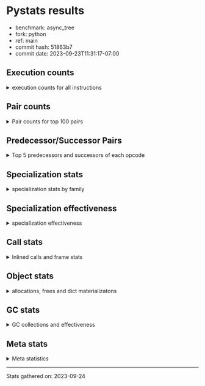 
# Pystats results

- benchmark: async_tree
- fork: python
- ref: main
- commit hash: 51863b7
- commit date: 2023-09-23T11:31:17-07:00

## Execution counts

<details>
<summary> execution counts for all instructions </summary>

|Name | Count | Self | Cumulative | Miss ratio | 
|---|---:|---:|---:|---:|
| LOAD_FAST | 315,250,140 | 18.3% | 18.3% |  |
| POP_JUMP_IF_FALSE | 101,904,300 | 5.9% | 24.2% |  |
| RESUME_CHECK | 82,870,860 | 4.8% | 29.0% | 0.0% |
| LOAD_FAST_LOAD_FAST | 75,025,380 | 4.4% | 33.4% |  |
| STORE_FAST | 71,680,800 | 4.2% | 37.6% |  |
| LOAD_ATTR_INSTANCE_VALUE | 71,680,260 | 4.2% | 41.7% |  |
| LOAD_CONST | 67,195,680 | 3.9% | 45.6% |  |
| TO_BOOL_BOOL | 67,187,280 | 3.9% | 49.5% |  |
| LOAD_ATTR_SLOT | 54,307,740 | 3.2% | 52.7% |  |
| POP_TOP | 53,193,840 | 3.1% | 55.8% |  |
| STORE_ATTR_SLOT | 50,949,060 | 3.0% | 58.7% |  |
| CALL_PY_EXACT_ARGS | 45,918,060 | 2.7% | 61.4% |  |
| RETURN_CONST | 45,354,480 | 2.6% | 64.0% |  |
| LOAD_ATTR_METHOD_WITH_VALUES | 38,638,260 | 2.2% | 66.3% |  |
| RETURN_VALUE | 36,956,460 | 2.1% | 68.4% |  |
| LOAD_ATTR_METHOD_NO_DICT | 35,274,240 | 2.0% | 70.5% |  |
| LOAD_ATTR | 34,724,360 | 2.0% | 72.5% |  |
| INTERPRETER_EXIT | 33,032,820 | 1.9% | 74.4% |  |
| LOAD_GLOBAL_MODULE | 30,239,020 | 1.8% | 76.2% |  |
| PUSH_NULL | 30,235,980 | 1.8% | 77.9% |  |
| LOAD_DEREF | 30,233,340 | 1.8% | 79.7% |  |
| CALL | 29,125,440 | 1.7% | 81.4% |  |
| CALL_METHOD_DESCRIPTOR_NOARGS | 24,139,600 | 1.4% | 82.8% | 14.2% |
| POP_JUMP_IF_NOT_NONE | 21,276,780 | 1.2% | 84.0% |  |
| LOAD_ATTR_MODULE | 19,038,760 | 1.1% | 85.1% |  |
| TO_BOOL_NONE | 17,915,820 | 1.0% | 86.2% |  |
| JUMP_BACKWARD | 17,356,920 | 1.0% | 87.2% |  |
| CALL_METHOD_DESCRIPTOR_O | 13,996,860 | 0.8% | 88.0% | 0.0% |
| NOP | 11,199,720 | 0.7% | 88.6% |  |
| FOR_ITER_RANGE | 11,198,520 | 0.7% | 89.3% |  |
| POP_JUMP_IF_NONE | 10,078,200 | 0.6% | 89.9% |  |
| BUILD_LIST | 9,519,120 | 0.6% | 90.4% |  |
| STORE_DEREF | 9,517,620 | 0.6% | 91.0% |  |
| LOAD_GLOBAL_BUILTIN | 7,845,300 | 0.5% | 91.4% | 0.0% |
| CALL_FUNCTION_EX | 7,838,340 | 0.5% | 91.9% |  |
| CALL_KW | 7,838,220 | 0.5% | 92.4% |  |
| POP_JUMP_IF_TRUE | 7,281,240 | 0.4% | 92.8% |  |
| LIST_EXTEND | 7,278,300 | 0.4% | 93.2% |  |
| CALL_INTRINSIC_1 | 7,278,300 | 0.4% | 93.6% |  |
| COMPARE_OP_INT | 6,721,200 | 0.4% | 94.0% |  |
| CONTAINS_OP | 6,718,440 | 0.4% | 94.4% |  |
| BINARY_OP_ADD_INT | 6,718,380 | 0.4% | 94.8% |  |
| CALL_LIST_APPEND | 6,718,320 | 0.4% | 95.2% |  |
| RETURN_GENERATOR | 6,158,700 | 0.4% | 95.5% |  |
| FOR_ITER_LIST | 4,481,340 | 0.3% | 95.8% |  |
| TO_BOOL | 3,921,820 | 0.2% | 96.0% |  |
| STORE_ATTR | 3,921,200 | 0.2% | 96.3% |  |
| COPY_FREE_VARS | 3,919,800 | 0.2% | 96.5% |  |
| FOR_ITER_TUPLE | 3,919,020 | 0.2% | 96.7% |  |
| JUMP_FORWARD | 3,361,980 | 0.2% | 96.9% |  |
| TO_BOOL_LIST | 3,361,680 | 0.2% | 97.1% |  |
| COPY | 3,360,900 | 0.2% | 97.3% |  |
| IS_OP | 3,359,460 | 0.2% | 97.5% |  |
| GET_AWAITABLE | 3,359,340 | 0.2% | 97.7% |  |
| END_SEND | 3,359,340 | 0.2% | 97.9% |  |
| CALL_BUILTIN_FAST | 3,359,340 | 0.2% | 98.1% |  |
| STORE_SUBSCR_DICT | 3,359,220 | 0.2% | 98.3% |  |
| CALL_TYPE_1 | 3,359,220 | 0.2% | 98.5% |  |
| BINARY_OP_SUBTRACT_INT | 3,359,220 | 0.2% | 98.7% |  |
| STORE_FAST_LOAD_FAST | 3,359,160 | 0.2% | 98.9% |  |
| LIST_APPEND | 3,359,160 | 0.2% | 99.1% |  |
| SEND_GEN | 2,799,600 | 0.2% | 99.2% |  |
| MAKE_CELL | 2,799,360 | 0.2% | 99.4% |  |
| GET_ITER | 2,243,220 | 0.1% | 99.5% |  |
| SWAP | 1,679,820 | 0.1% | 99.6% |  |
| SEND | 1,120,000 | 0.1% | 99.7% |  |
| STORE_ATTR_INSTANCE_VALUE | 562,740 | 0.0% | 99.7% |  |
| CALL_BUILTIN_CLASS | 561,660 | 0.0% | 99.7% |  |
| LOAD_SUPER_ATTR_METHOD | 560,460 | 0.0% | 99.8% |  |
| BUILD_TUPLE | 560,340 | 0.0% | 99.8% |  |
| BUILD_MAP | 560,100 | 0.0% | 99.8% |  |
| SET_FUNCTION_ATTRIBUTE | 560,040 | 0.0% | 99.9% |  |
| MAKE_FUNCTION | 560,040 | 0.0% | 99.9% |  |
| YIELD_VALUE | 559,980 | 0.0% | 99.9% |  |
| JUMP_BACKWARD_NO_INTERRUPT | 559,980 | 0.0% | 100.0% |  |
| LOAD_FAST_AND_CLEAR | 559,860 | 0.0% | 100.0% |  |
| CALL_LEN | 3,600 | 0.0% | 100.0% |  |
| TO_BOOL_INT | 1,560 | 0.0% | 100.0% |  |
| CALL_METHOD_DESCRIPTOR_FAST_WITH_KEYWORDS | 1,380 | 0.0% | 100.0% |  |
| BINARY_OP_ADD_FLOAT | 1,200 | 0.0% | 100.0% |  |
| LOAD_GLOBAL | 1,180 | 0.0% | 100.0% |  |
| BINARY_OP | 540 | 0.0% | 100.0% |  |
| CALL_ISINSTANCE | 420 | 0.0% | 100.0% |  |
| CALL_PY_WITH_DEFAULTS | 360 | 0.0% | 100.0% |  |
| UNPACK_SEQUENCE_TWO_TUPLE | 180 | 0.0% | 100.0% |  |
| FOR_ITER | 180 | 0.0% | 100.0% |  |
| CALL_METHOD_DESCRIPTOR_FAST | 180 | 0.0% | 100.0% |  |
| LOAD_SUPER_ATTR | 160 | 0.0% | 100.0% |  |
| COMPARE_OP | 160 | 0.0% | 100.0% |  |
| UNARY_NOT | 120 | 0.0% | 100.0% |  |
| UNARY_INVERT | 120 | 0.0% | 100.0% |  |
| STORE_FAST_STORE_FAST | 120 | 0.0% | 100.0% |  |
| PUSH_EXC_INFO | 120 | 0.0% | 100.0% |  |
| POP_EXCEPT | 120 | 0.0% | 100.0% |  |
| LOAD_ATTR_CLASS | 120 | 0.0% | 100.0% |  |
| EXIT_INIT_CHECK | 120 | 0.0% | 100.0% |  |
| CHECK_EXC_MATCH | 120 | 0.0% | 100.0% |  |
| CALL_BUILTIN_O | 120 | 0.0% | 100.0% |  |
| CALL_ALLOC_AND_ENTER_INIT | 120 | 0.0% | 100.0% |  |
| BINARY_SUBSCR_DICT | 120 | 0.0% | 100.0% |  |
| UNPACK_SEQUENCE | 60 | 0.0% | 100.0% |  |
| RERAISE | 60 | 0.0% | 100.0% |  |
| RAISE_VARARGS | 60 | 0.0% | 100.0% |  |
| LOAD_ATTR_NONDESCRIPTOR_WITH_VALUES | 60 | 0.0% | 100.0% |  |
| IMPORT_NAME | 60 | 0.0% | 100.0% |  |
| DICT_MERGE | 60 | 0.0% | 100.0% |  |
| CALL_BOUND_METHOD_EXACT_ARGS | 60 | 0.0% | 100.0% |  |
| BINARY_SUBSCR_GETITEM | 60 | 0.0% | 100.0% |  |
| BINARY_OP_SUBTRACT_FLOAT | 60 | 0.0% | 100.0% |  |
| STORE_SUBSCR | 20 | 0.0% | 100.0% |  |
| BINARY_SUBSCR | 20 | 0.0% | 100.0% |  |


</details>

## Pair counts

<details>
<summary> Pair counts for top 100 pairs </summary>

|Pair | Count | Self | Cumulative | 
|---|---:|---:|---:|
| LOAD_FAST LOAD_ATTR_INSTANCE_VALUE | 67,760,220 | 3.9% | 3.9% |
| TO_BOOL_BOOL POP_JUMP_IF_FALSE | 60,468,300 | 3.5% | 7.4% |
| POP_JUMP_IF_FALSE LOAD_FAST | 59,348,280 | 3.4% | 10.9% |
| LOAD_FAST LOAD_ATTR_SLOT | 54,307,680 | 3.2% | 14.1% |
| STORE_FAST LOAD_FAST | 53,196,780 | 3.1% | 17.1% |
| RESUME_CHECK LOAD_FAST | 50,953,080 | 3.0% | 20.1% |
| CALL_PY_EXACT_ARGS RESUME_CHECK | 39,758,880 | 2.3% | 22.4% |
| LOAD_FAST_LOAD_FAST STORE_ATTR_SLOT | 29,113,440 | 1.7% | 24.1% |
| LOAD_FAST LOAD_ATTR | 27,435,520 | 1.6% | 25.7% |
| LOAD_CONST LOAD_FAST | 25,756,260 | 1.5% | 27.2% |
| LOAD_ATTR_INSTANCE_VALUE TO_BOOL_BOOL | 25,755,480 | 1.5% | 28.7% |
| CACHE RESUME_CHECK | 25,754,520 | 1.5% | 30.2% |
| LOAD_FAST LOAD_ATTR_METHOD_WITH_VALUES | 24,079,080 | 1.4% | 31.6% |
| LOAD_FAST STORE_ATTR_SLOT | 21,835,560 | 1.3% | 32.9% |
| STORE_ATTR_SLOT LOAD_FAST_LOAD_FAST | 21,835,080 | 1.3% | 34.1% |
| LOAD_ATTR_INSTANCE_VALUE LOAD_ATTR_METHOD_NO_DICT | 21,276,880 | 1.2% | 35.4% |
| RETURN_CONST INTERPRETER_EXIT | 21,275,460 | 1.2% | 36.6% |
| LOAD_ATTR_METHOD_WITH_VALUES CALL_PY_EXACT_ARGS | 20,718,600 | 1.2% | 37.8% |
| LOAD_ATTR_MODULE PUSH_NULL | 19,038,100 | 1.1% | 38.9% |
| LOAD_GLOBAL_MODULE LOAD_ATTR_MODULE | 19,038,040 | 1.1% | 40.0% |
| RETURN_CONST POP_TOP | 17,920,200 | 1.0% | 41.1% |
| POP_TOP LOAD_FAST | 17,918,340 | 1.0% | 42.1% |
| LOAD_FAST RETURN_VALUE | 17,917,680 | 1.0% | 43.1% |
| LOAD_FAST POP_JUMP_IF_NOT_NONE | 17,917,320 | 1.0% | 44.2% |
| CALL STORE_FAST | 17,916,180 | 1.0% | 45.2% |
| TO_BOOL_NONE POP_JUMP_IF_FALSE | 17,915,820 | 1.0% | 46.3% |
| LOAD_ATTR_METHOD_NO_DICT LOAD_FAST | 17,356,020 | 1.0% | 47.3% |
| POP_JUMP_IF_FALSE RETURN_CONST | 16,796,460 | 1.0% | 48.2% |
| LOAD_FAST CALL_PY_EXACT_ARGS | 14,560,020 | 0.8% | 49.1% |
| PUSH_NULL LOAD_FAST | 14,557,020 | 0.8% | 49.9% |
| STORE_ATTR_SLOT LOAD_CONST | 14,556,900 | 0.8% | 50.8% |
| LOAD_ATTR_SLOT TO_BOOL_NONE | 14,556,600 | 0.8% | 51.6% |
| POP_JUMP_IF_FALSE LOAD_CONST | 13,999,320 | 0.8% | 52.4% |
| CALL_METHOD_DESCRIPTOR_O POP_TOP | 13,996,860 | 0.8% | 53.2% |
| LOAD_ATTR CALL_METHOD_DESCRIPTOR_NOARGS | 13,436,760 | 0.8% | 54.0% |
| CALL_METHOD_DESCRIPTOR_NOARGS TO_BOOL_BOOL | 13,436,720 | 0.8% | 54.8% |
| LOAD_CONST STORE_FAST | 11,203,380 | 0.7% | 55.5% |
| NOP LOAD_FAST | 11,199,180 | 0.7% | 56.1% |
| RETURN_VALUE STORE_FAST | 11,199,120 | 0.7% | 56.8% |
| LOAD_ATTR_INSTANCE_VALUE RETURN_VALUE | 11,197,800 | 0.7% | 57.4% |
| RETURN_VALUE INTERPRETER_EXIT | 11,197,500 | 0.7% | 58.1% |
| RESUME_CHECK LOAD_GLOBAL_MODULE | 10,639,280 | 0.6% | 58.7% |
| POP_TOP RETURN_CONST | 10,638,300 | 0.6% | 59.3% |
| RETURN_VALUE TO_BOOL_BOOL | 10,638,060 | 0.6% | 59.9% |
| LOAD_FAST_LOAD_FAST LOAD_FAST_LOAD_FAST | 10,637,820 | 0.6% | 60.5% |
| LOAD_FAST_LOAD_FAST LOAD_FAST | 10,637,820 | 0.6% | 61.2% |
| LOAD_FAST LOAD_ATTR_METHOD_NO_DICT | 10,637,800 | 0.6% | 61.8% |
| PUSH_NULL LOAD_FAST_LOAD_FAST | 10,637,700 | 0.6% | 62.4% |
| LOAD_FAST CALL_METHOD_DESCRIPTOR_O | 10,637,520 | 0.6% | 63.0% |
| JUMP_BACKWARD FOR_ITER_RANGE | 10,637,460 | 0.6% | 63.6% |
| CALL_METHOD_DESCRIPTOR_NOARGS STORE_FAST | 10,637,460 | 0.6% | 64.2% |
| POP_JUMP_IF_NOT_NONE LOAD_FAST_LOAD_FAST | 10,077,600 | 0.6% | 64.8% |
| LOAD_FAST LOAD_CONST | 7,839,720 | 0.5% | 65.3% |
| RESUME_CHECK NOP | 7,838,640 | 0.5% | 65.7% |
| LOAD_CONST CALL_KW | 7,838,220 | 0.5% | 66.2% |
| LOAD_ATTR_METHOD_WITH_VALUES LOAD_FAST | 7,281,480 | 0.4% | 66.6% |
| POP_TOP LOAD_CONST | 7,279,980 | 0.4% | 67.0% |
| STORE_FAST RETURN_CONST | 7,279,500 | 0.4% | 67.5% |
| LOAD_FAST CALL | 7,278,880 | 0.4% | 67.9% |
| LOAD_ATTR_METHOD_NO_DICT CALL_METHOD_DESCRIPTOR_NOARGS | 7,278,740 | 0.4% | 68.3% |
| STORE_ATTR_SLOT RETURN_CONST | 7,278,540 | 0.4% | 68.7% |
| STORE_ATTR_SLOT LOAD_FAST | 7,278,540 | 0.4% | 69.2% |
| POP_JUMP_IF_TRUE LOAD_FAST | 7,278,480 | 0.4% | 69.6% |
| BUILD_LIST LOAD_FAST | 7,278,480 | 0.4% | 70.0% |
| LOAD_ATTR PUSH_NULL | 7,278,440 | 0.4% | 70.4% |
| LOAD_ATTR_METHOD_NO_DICT CALL_PY_EXACT_ARGS | 7,278,420 | 0.4% | 70.8% |
| CALL_FUNCTION_EX POP_TOP | 7,278,420 | 0.4% | 71.3% |
| LOAD_ATTR_SLOT LOAD_ATTR_METHOD_WITH_VALUES | 7,278,400 | 0.4% | 71.7% |
| LOAD_ATTR_SLOT LOAD_ATTR | 7,278,380 | 0.4% | 72.1% |
| LOAD_FAST_LOAD_FAST CALL | 7,278,360 | 0.4% | 72.5% |
| LOAD_ATTR_SLOT TO_BOOL_BOOL | 7,278,340 | 0.4% | 73.0% |
| POP_TOP JUMP_BACKWARD | 7,278,300 | 0.4% | 73.4% |
| LOAD_ATTR_SLOT LIST_EXTEND | 7,278,300 | 0.4% | 73.8% |
| LOAD_ATTR_SLOT BUILD_LIST | 7,278,300 | 0.4% | 74.2% |
| LOAD_ATTR_METHOD_WITH_VALUES LOAD_FAST_LOAD_FAST | 7,278,300 | 0.4% | 74.7% |
| LIST_EXTEND CALL_INTRINSIC_1 | 7,278,300 | 0.4% | 75.1% |
| FOR_ITER_RANGE STORE_FAST | 7,278,300 | 0.4% | 75.5% |
| CALL_INTRINSIC_1 CALL_FUNCTION_EX | 7,278,300 | 0.4% | 75.9% |
| LOAD_GLOBAL_BUILTIN LOAD_FAST | 6,724,200 | 0.4% | 76.3% |
| COMPARE_OP_INT POP_JUMP_IF_FALSE | 6,721,200 | 0.4% | 76.7% |
| RESUME_CHECK LOAD_GLOBAL_BUILTIN | 6,720,540 | 0.4% | 77.1% |
| TO_BOOL_BOOL POP_JUMP_IF_TRUE | 6,718,920 | 0.4% | 77.5% |
| LOAD_FAST POP_JUMP_IF_NONE | 6,718,740 | 0.4% | 77.9% |
| LOAD_ATTR CALL | 6,718,700 | 0.4% | 78.3% |
| LOAD_GLOBAL_MODULE LOAD_FAST_LOAD_FAST | 6,718,620 | 0.4% | 78.7% |
| LOAD_FAST_LOAD_FAST LOAD_CONST | 6,718,440 | 0.4% | 79.0% |
| LOAD_DEREF LOAD_CONST | 6,718,440 | 0.4% | 79.4% |
| CONTAINS_OP POP_JUMP_IF_FALSE | 6,718,440 | 0.4% | 79.8% |
| LOAD_CONST BINARY_OP_ADD_INT | 6,718,360 | 0.4% | 80.2% |
| POP_JUMP_IF_NONE LOAD_DEREF | 6,718,320 | 0.4% | 80.6% |
| LOAD_FAST CALL_LIST_APPEND | 6,718,320 | 0.4% | 81.0% |
| CALL_LIST_APPEND JUMP_BACKWARD | 6,718,320 | 0.4% | 81.4% |
| BINARY_OP_ADD_INT STORE_DEREF | 6,718,320 | 0.4% | 81.8% |
| POP_TOP RESUME_CHECK | 6,158,700 | 0.4% | 82.1% |
| CALL_PY_EXACT_ARGS RETURN_GENERATOR | 6,158,580 | 0.4% | 82.5% |
| PUSH_NULL CALL | 4,481,020 | 0.3% | 82.8% |
| POP_JUMP_IF_NOT_NONE LOAD_GLOBAL_MODULE | 4,479,320 | 0.3% | 83.0% |
| COPY_FREE_VARS RESUME_CHECK | 3,919,680 | 0.2% | 83.2% |
| LOAD_FAST PUSH_NULL | 3,919,380 | 0.2% | 83.5% |
| CALL POP_TOP | 3,919,320 | 0.2% | 83.7% |


</details>

## Predecessor/Successor Pairs

<details>
<summary> Top 5 predecessors and successors of each opcode </summary>

### CACHE

<details>
<summary> Successors and predecessors for CACHE </summary>

|Predecessors | Count | Percentage | 
|---|---:|---:|

|Successors | Count | Percentage | 
|---|---:|---:|
| RESUME_CHECK | 25,754,520 | 78.0% |
| COPY_FREE_VARS | 3,919,080 | 11.9% |
| POP_TOP | 3,359,220 | 10.2% |


</details>

### BINARY_SUBSCR

<details>
<summary> Successors and predecessors for BINARY_SUBSCR </summary>

|Predecessors | Count | Percentage | 
|---|---:|---:|
| LOAD_FAST | 20 | 100.0% |

|Successors | Count | Percentage | 
|---|---:|---:|
| BINARY_SUBSCR_DICT | 20 | 100.0% |


</details>

### CHECK_EXC_MATCH

<details>
<summary> Successors and predecessors for CHECK_EXC_MATCH </summary>

|Predecessors | Count | Percentage | 
|---|---:|---:|
| LOAD_GLOBAL_BUILTIN | 120 | 100.0% |

|Successors | Count | Percentage | 
|---|---:|---:|
| POP_JUMP_IF_FALSE | 120 | 100.0% |


</details>

### END_SEND

<details>
<summary> Successors and predecessors for END_SEND </summary>

|Predecessors | Count | Percentage | 
|---|---:|---:|
| RETURN_CONST | 2,799,480 | 83.3% |
| SEND | 559,860 | 16.7% |

|Successors | Count | Percentage | 
|---|---:|---:|
| POP_TOP | 3,359,340 | 100.0% |


</details>

### EXIT_INIT_CHECK

<details>
<summary> Successors and predecessors for EXIT_INIT_CHECK </summary>

|Predecessors | Count | Percentage | 
|---|---:|---:|
| RETURN_CONST | 120 | 100.0% |

|Successors | Count | Percentage | 
|---|---:|---:|
| RETURN_VALUE | 120 | 100.0% |


</details>

### GET_ITER

<details>
<summary> Successors and predecessors for GET_ITER </summary>

|Predecessors | Count | Percentage | 
|---|---:|---:|
| LOAD_FAST | 1,122,120 | 50.0% |
| CALL_BUILTIN_CLASS | 561,120 | 25.0% |
| LOAD_DEREF | 559,860 | 25.0% |
| CALL_METHOD_DESCRIPTOR_NOARGS | 120 | 0.0% |

|Successors | Count | Percentage | 
|---|---:|---:|
| FOR_ITER_LIST | 1,122,160 | 50.0% |
| LOAD_FAST_AND_CLEAR | 559,860 | 25.0% |
| FOR_ITER_TUPLE | 559,860 | 25.0% |
| FOR_ITER_RANGE | 1,200 | 0.1% |
| FOR_ITER | 140 | 0.0% |


</details>

### INTERPRETER_EXIT

<details>
<summary> Successors and predecessors for INTERPRETER_EXIT </summary>

|Predecessors | Count | Percentage | 
|---|---:|---:|
| RETURN_CONST | 21,275,460 | 64.4% |
| RETURN_VALUE | 11,197,500 | 33.9% |
| YIELD_VALUE | 559,860 | 1.7% |

|Successors | Count | Percentage | 
|---|---:|---:|


</details>

### MAKE_FUNCTION

<details>
<summary> Successors and predecessors for MAKE_FUNCTION </summary>

|Predecessors | Count | Percentage | 
|---|---:|---:|
| LOAD_CONST | 560,040 | 100.0% |

|Successors | Count | Percentage | 
|---|---:|---:|
| SET_FUNCTION_ATTRIBUTE | 560,040 | 100.0% |


</details>

### NOP

<details>
<summary> Successors and predecessors for NOP </summary>

|Predecessors | Count | Percentage | 
|---|---:|---:|
| RESUME_CHECK | 7,838,640 | 70.0% |
| POP_JUMP_IF_NOT_NONE | 2,799,420 | 25.0% |
| STORE_FAST | 561,240 | 5.0% |
| POP_TOP | 300 | 0.0% |
| POP_JUMP_IF_FALSE | 60 | 0.0% |

|Successors | Count | Percentage | 
|---|---:|---:|
| LOAD_FAST | 11,199,180 | 100.0% |
| LOAD_GLOBAL_MODULE | 320 | 0.0% |
| LOAD_FAST_LOAD_FAST | 60 | 0.0% |
| LOAD_DEREF | 60 | 0.0% |
| LOAD_CONST | 60 | 0.0% |


</details>

### POP_EXCEPT

<details>
<summary> Successors and predecessors for POP_EXCEPT </summary>

|Predecessors | Count | Percentage | 
|---|---:|---:|
| SWAP | 60 | 50.0% |
| COPY | 60 | 50.0% |

|Successors | Count | Percentage | 
|---|---:|---:|
| RETURN_VALUE | 60 | 50.0% |
| RERAISE | 60 | 50.0% |


</details>

### POP_TOP

<details>
<summary> Successors and predecessors for POP_TOP </summary>

|Predecessors | Count | Percentage | 
|---|---:|---:|
| RETURN_CONST | 17,920,200 | 33.7% |
| CALL_METHOD_DESCRIPTOR_O | 13,996,860 | 26.3% |
| CALL_FUNCTION_EX | 7,278,420 | 13.7% |
| CALL | 3,919,320 | 7.4% |
| END_SEND | 3,359,340 | 6.3% |

|Successors | Count | Percentage | 
|---|---:|---:|
| LOAD_FAST | 17,918,340 | 33.7% |
| RETURN_CONST | 10,638,300 | 20.0% |
| LOAD_CONST | 7,279,980 | 13.7% |
| JUMP_BACKWARD | 7,278,300 | 13.7% |
| RESUME_CHECK | 6,158,700 | 11.6% |


</details>

### PUSH_EXC_INFO

<details>
<summary> Successors and predecessors for PUSH_EXC_INFO </summary>

|Predecessors | Count | Percentage | 
|---|---:|---:|
| RERAISE | 60 | 50.0% |
| BINARY_SUBSCR_DICT | 60 | 50.0% |

|Successors | Count | Percentage | 
|---|---:|---:|
| LOAD_GLOBAL_BUILTIN | 120 | 100.0% |


</details>

### PUSH_NULL

<details>
<summary> Successors and predecessors for PUSH_NULL </summary>

|Predecessors | Count | Percentage | 
|---|---:|---:|
| LOAD_ATTR_MODULE | 19,038,100 | 63.0% |
| LOAD_ATTR | 7,278,440 | 24.1% |
| LOAD_FAST | 3,919,380 | 13.0% |
| LOAD_DEREF | 60 | 0.0% |

|Successors | Count | Percentage | 
|---|---:|---:|
| LOAD_FAST | 14,557,020 | 48.1% |
| LOAD_FAST_LOAD_FAST | 10,637,700 | 35.2% |
| CALL | 4,481,020 | 14.8% |
| LOAD_GLOBAL_BUILTIN | 559,860 | 1.9% |
| LOAD_CONST | 180 | 0.0% |


</details>

### RETURN_GENERATOR

<details>
<summary> Successors and predecessors for RETURN_GENERATOR </summary>

|Predecessors | Count | Percentage | 
|---|---:|---:|
| CALL_PY_EXACT_ARGS | 6,158,580 | 100.0% |
| COPY_FREE_VARS | 60 | 0.0% |
| CALL_BOUND_METHOD_EXACT_ARGS | 60 | 0.0% |

|Successors | Count | Percentage | 
|---|---:|---:|
| LIST_APPEND | 3,359,160 | 54.5% |
| GET_AWAITABLE | 2,799,480 | 45.5% |
| CALL_PY_EXACT_ARGS | 40 | 0.0% |
| CALL | 20 | 0.0% |


</details>

### RETURN_VALUE

<details>
<summary> Successors and predecessors for RETURN_VALUE </summary>

|Predecessors | Count | Percentage | 
|---|---:|---:|
| LOAD_FAST | 17,917,680 | 48.5% |
| LOAD_ATTR_INSTANCE_VALUE | 11,197,800 | 30.3% |
| RETURN_VALUE | 3,359,520 | 9.1% |
| POP_JUMP_IF_FALSE | 3,359,280 | 9.1% |
| CALL | 561,240 | 1.5% |

|Successors | Count | Percentage | 
|---|---:|---:|
| STORE_FAST | 11,199,120 | 30.3% |
| INTERPRETER_EXIT | 11,197,500 | 30.3% |
| TO_BOOL_BOOL | 10,638,060 | 28.8% |
| RETURN_VALUE | 3,359,520 | 9.1% |
| GET_AWAITABLE | 559,860 | 1.5% |


</details>

### STORE_SUBSCR

<details>
<summary> Successors and predecessors for STORE_SUBSCR </summary>

|Predecessors | Count | Percentage | 
|---|---:|---:|
| LOAD_ATTR | 20 | 100.0% |

|Successors | Count | Percentage | 
|---|---:|---:|
| STORE_SUBSCR_DICT | 20 | 100.0% |


</details>

### TO_BOOL

<details>
<summary> Successors and predecessors for TO_BOOL </summary>

|Predecessors | Count | Percentage | 
|---|---:|---:|
| LOAD_ATTR_INSTANCE_VALUE | 3,360,480 | 85.7% |
| LOAD_FAST | 559,920 | 14.3% |
| TO_BOOL | 1,000 | 0.0% |
| RETURN_VALUE | 180 | 0.0% |
| COPY | 80 | 0.0% |

|Successors | Count | Percentage | 
|---|---:|---:|
| POP_JUMP_IF_FALSE | 3,359,220 | 85.7% |
| POP_JUMP_IF_TRUE | 561,060 | 14.3% |
| TO_BOOL | 1,000 | 0.0% |
| TO_BOOL_BOOL | 420 | 0.0% |
| TO_BOOL_INT | 120 | 0.0% |


</details>

### UNARY_INVERT

<details>
<summary> Successors and predecessors for UNARY_INVERT </summary>

|Predecessors | Count | Percentage | 
|---|---:|---:|
| LOAD_ATTR_MODULE | 60 | 50.0% |
| BINARY_OP | 60 | 50.0% |

|Successors | Count | Percentage | 
|---|---:|---:|
| BINARY_OP | 120 | 100.0% |


</details>

### UNARY_NOT

<details>
<summary> Successors and predecessors for UNARY_NOT </summary>

|Predecessors | Count | Percentage | 
|---|---:|---:|
| TO_BOOL_INT | 60 | 50.0% |
| TO_BOOL_BOOL | 60 | 50.0% |

|Successors | Count | Percentage | 
|---|---:|---:|
| STORE_FAST | 60 | 50.0% |
| COPY | 60 | 50.0% |


</details>

### BINARY_OP

<details>
<summary> Successors and predecessors for BINARY_OP </summary>

|Predecessors | Count | Percentage | 
|---|---:|---:|
| LOAD_GLOBAL_MODULE | 180 | 33.3% |
| UNARY_INVERT | 120 | 22.2% |
| BINARY_OP | 120 | 22.2% |
| POP_JUMP_IF_FALSE | 60 | 11.1% |
| LOAD_CONST | 40 | 7.4% |

|Successors | Count | Percentage | 
|---|---:|---:|
| STORE_FAST | 120 | 22.2% |
| COPY | 120 | 22.2% |
| BINARY_OP | 120 | 22.2% |
| UNARY_INVERT | 60 | 11.1% |
| TO_BOOL_INT | 40 | 7.4% |


</details>

### BUILD_LIST

<details>
<summary> Successors and predecessors for BUILD_LIST </summary>

|Predecessors | Count | Percentage | 
|---|---:|---:|
| LOAD_ATTR_SLOT | 7,278,300 | 76.5% |
| STORE_FAST | 561,060 | 5.9% |
| SWAP | 559,860 | 5.9% |
| STORE_DEREF | 559,860 | 5.9% |
| POP_JUMP_IF_FALSE | 559,860 | 5.9% |

|Successors | Count | Percentage | 
|---|---:|---:|
| LOAD_FAST | 7,278,480 | 76.5% |
| STORE_FAST | 1,120,920 | 11.8% |
| SWAP | 559,860 | 5.9% |
| STORE_DEREF | 559,860 | 5.9% |


</details>

### BUILD_MAP

<details>
<summary> Successors and predecessors for BUILD_MAP </summary>

|Predecessors | Count | Percentage | 
|---|---:|---:|
| STORE_FAST | 559,860 | 100.0% |
| STORE_ATTR_INSTANCE_VALUE | 60 | 0.0% |
| RESUME_CHECK | 60 | 0.0% |
| POP_TOP | 60 | 0.0% |
| BUILD_TUPLE | 60 | 0.0% |

|Successors | Count | Percentage | 
|---|---:|---:|
| STORE_FAST | 559,860 | 100.0% |
| LOAD_FAST | 240 | 0.0% |


</details>

### BUILD_TUPLE

<details>
<summary> Successors and predecessors for BUILD_TUPLE </summary>

|Predecessors | Count | Percentage | 
|---|---:|---:|
| LOAD_FAST | 560,040 | 99.9% |
| LOAD_GLOBAL_MODULE | 60 | 0.0% |
| LOAD_GLOBAL_BUILTIN | 60 | 0.0% |
| LOAD_FAST_LOAD_FAST | 60 | 0.0% |
| LOAD_CONST | 60 | 0.0% |

|Successors | Count | Percentage | 
|---|---:|---:|
| LOAD_CONST | 560,040 | 99.9% |
| CALL | 100 | 0.0% |
| RETURN_VALUE | 60 | 0.0% |
| BUILD_MAP | 60 | 0.0% |
| CALL_PY_EXACT_ARGS | 40 | 0.0% |


</details>

### CALL

<details>
<summary> Successors and predecessors for CALL </summary>

|Predecessors | Count | Percentage | 
|---|---:|---:|
| LOAD_FAST | 7,278,880 | 25.0% |
| LOAD_FAST_LOAD_FAST | 7,278,360 | 25.0% |
| LOAD_ATTR | 6,718,700 | 23.1% |
| PUSH_NULL | 4,481,020 | 15.4% |
| LOAD_ATTR_INSTANCE_VALUE | 3,359,260 | 11.5% |

|Successors | Count | Percentage | 
|---|---:|---:|
| STORE_FAST | 17,916,180 | 61.5% |
| POP_TOP | 3,919,320 | 13.5% |
| RESUME_CHECK | 3,359,340 | 11.5% |
| CALL_METHOD_DESCRIPTOR_O | 3,359,260 | 11.5% |
| RETURN_VALUE | 561,240 | 1.9% |


</details>

### CALL_FUNCTION_EX

<details>
<summary> Successors and predecessors for CALL_FUNCTION_EX </summary>

|Predecessors | Count | Percentage | 
|---|---:|---:|
| CALL_INTRINSIC_1 | 7,278,300 | 92.9% |
| STORE_FAST | 559,860 | 7.1% |
| LOAD_FAST | 120 | 0.0% |
| DICT_MERGE | 60 | 0.0% |

|Successors | Count | Percentage | 
|---|---:|---:|
| POP_TOP | 7,278,420 | 92.9% |
| MAKE_CELL | 559,860 | 7.1% |
| COPY_FREE_VARS | 60 | 0.0% |


</details>

### CALL_INTRINSIC_1

<details>
<summary> Successors and predecessors for CALL_INTRINSIC_1 </summary>

|Predecessors | Count | Percentage | 
|---|---:|---:|
| LIST_EXTEND | 7,278,300 | 100.0% |

|Successors | Count | Percentage | 
|---|---:|---:|
| CALL_FUNCTION_EX | 7,278,300 | 100.0% |


</details>

### CALL_KW

<details>
<summary> Successors and predecessors for CALL_KW </summary>

|Predecessors | Count | Percentage | 
|---|---:|---:|
| LOAD_CONST | 7,838,220 | 100.0% |

|Successors | Count | Percentage | 
|---|---:|---:|
| STORE_FAST | 3,359,220 | 42.9% |
| RESUME_CHECK | 3,359,220 | 42.9% |
| POP_TOP | 559,920 | 7.1% |
| STORE_DEREF | 559,860 | 7.1% |


</details>

### COMPARE_OP

<details>
<summary> Successors and predecessors for COMPARE_OP </summary>

|Predecessors | Count | Percentage | 
|---|---:|---:|
| CALL_BUILTIN_CLASS | 120 | 75.0% |
| LOAD_CONST | 20 | 12.5% |
| COMPARE_OP | 20 | 12.5% |

|Successors | Count | Percentage | 
|---|---:|---:|
| POP_JUMP_IF_FALSE | 120 | 75.0% |
| COMPARE_OP_INT | 20 | 12.5% |
| COMPARE_OP | 20 | 12.5% |


</details>

### CONTAINS_OP

<details>
<summary> Successors and predecessors for CONTAINS_OP </summary>

|Predecessors | Count | Percentage | 
|---|---:|---:|
| LOAD_GLOBAL_MODULE | 3,359,220 | 50.0% |
| LOAD_FAST_LOAD_FAST | 3,359,160 | 50.0% |
| LOAD_ATTR_INSTANCE_VALUE | 60 | 0.0% |

|Successors | Count | Percentage | 
|---|---:|---:|
| POP_JUMP_IF_FALSE | 6,718,440 | 100.0% |


</details>

### COPY

<details>
<summary> Successors and predecessors for COPY </summary>

|Predecessors | Count | Percentage | 
|---|---:|---:|
| CALL_BUILTIN_FAST | 3,359,280 | 100.0% |
| CALL_LEN | 1,200 | 0.0% |
| LOAD_FAST | 120 | 0.0% |
| BINARY_OP | 120 | 0.0% |
| UNARY_NOT | 60 | 0.0% |

|Successors | Count | Percentage | 
|---|---:|---:|
| TO_BOOL_BOOL | 3,359,360 | 100.0% |
| TO_BOOL_INT | 1,280 | 0.0% |
| TO_BOOL | 80 | 0.0% |
| LOAD_ATTR_INSTANCE_VALUE | 80 | 0.0% |
| POP_EXCEPT | 60 | 0.0% |


</details>

### COPY_FREE_VARS

<details>
<summary> Successors and predecessors for COPY_FREE_VARS </summary>

|Predecessors | Count | Percentage | 
|---|---:|---:|
| CACHE | 3,919,080 | 100.0% |
| CALL_PY_EXACT_ARGS | 600 | 0.0% |
| CALL_FUNCTION_EX | 60 | 0.0% |
| CALL_ALLOC_AND_ENTER_INIT | 60 | 0.0% |

|Successors | Count | Percentage | 
|---|---:|---:|
| RESUME_CHECK | 3,919,680 | 100.0% |
| RETURN_GENERATOR | 60 | 0.0% |
| MAKE_CELL | 60 | 0.0% |


</details>

### DICT_MERGE

<details>
<summary> Successors and predecessors for DICT_MERGE </summary>

|Predecessors | Count | Percentage | 
|---|---:|---:|
| LOAD_FAST | 60 | 100.0% |

|Successors | Count | Percentage | 
|---|---:|---:|
| CALL_FUNCTION_EX | 60 | 100.0% |


</details>

### FOR_ITER

<details>
<summary> Successors and predecessors for FOR_ITER </summary>

|Predecessors | Count | Percentage | 
|---|---:|---:|
| GET_ITER | 140 | 77.8% |
| FOR_ITER | 40 | 22.2% |

|Successors | Count | Percentage | 
|---|---:|---:|
| RETURN_CONST | 60 | 33.3% |
| LOAD_FAST | 60 | 33.3% |
| FOR_ITER | 40 | 22.2% |
| FOR_ITER_LIST | 20 | 11.1% |


</details>

### GET_AWAITABLE

<details>
<summary> Successors and predecessors for GET_AWAITABLE </summary>

|Predecessors | Count | Percentage | 
|---|---:|---:|
| RETURN_GENERATOR | 2,799,480 | 83.3% |
| RETURN_VALUE | 559,860 | 16.7% |

|Successors | Count | Percentage | 
|---|---:|---:|
| LOAD_CONST | 3,359,340 | 100.0% |


</details>

### IMPORT_NAME

<details>
<summary> Successors and predecessors for IMPORT_NAME </summary>

|Predecessors | Count | Percentage | 
|---|---:|---:|
| LOAD_CONST | 60 | 100.0% |

|Successors | Count | Percentage | 
|---|---:|---:|
| STORE_FAST | 60 | 100.0% |


</details>

### IS_OP

<details>
<summary> Successors and predecessors for IS_OP </summary>

|Predecessors | Count | Percentage | 
|---|---:|---:|
| LOAD_FAST_LOAD_FAST | 3,359,160 | 100.0% |
| LOAD_CONST | 300 | 0.0% |

|Successors | Count | Percentage | 
|---|---:|---:|
| POP_JUMP_IF_FALSE | 3,359,160 | 100.0% |
| RETURN_VALUE | 300 | 0.0% |


</details>

### JUMP_BACKWARD

<details>
<summary> Successors and predecessors for JUMP_BACKWARD </summary>

|Predecessors | Count | Percentage | 
|---|---:|---:|
| POP_TOP | 7,278,300 | 41.9% |
| CALL_LIST_APPEND | 6,718,320 | 38.7% |
| LIST_APPEND | 3,359,160 | 19.4% |
| POP_JUMP_IF_FALSE | 1,140 | 0.0% |

|Successors | Count | Percentage | 
|---|---:|---:|
| FOR_ITER_RANGE | 10,637,460 | 61.3% |
| FOR_ITER_TUPLE | 3,359,160 | 19.4% |
| FOR_ITER_LIST | 3,359,160 | 19.4% |
| LOAD_FAST | 1,140 | 0.0% |


</details>

### JUMP_BACKWARD_NO_INTERRUPT

<details>
<summary> Successors and predecessors for JUMP_BACKWARD_NO_INTERRUPT </summary>

|Predecessors | Count | Percentage | 
|---|---:|---:|
| RESUME_CHECK | 559,980 | 100.0% |

|Successors | Count | Percentage | 
|---|---:|---:|
| SEND | 559,860 | 100.0% |
| SEND_GEN | 120 | 0.0% |


</details>

### JUMP_FORWARD

<details>
<summary> Successors and predecessors for JUMP_FORWARD </summary>

|Predecessors | Count | Percentage | 
|---|---:|---:|
| POP_TOP | 3,359,220 | 99.9% |
| STORE_FAST | 2,700 | 0.1% |
| POP_JUMP_IF_FALSE | 60 | 0.0% |

|Successors | Count | Percentage | 
|---|---:|---:|
| LOAD_DEREF | 3,359,160 | 99.9% |
| LOAD_FAST | 1,560 | 0.0% |
| LOAD_GLOBAL_BUILTIN | 1,200 | 0.0% |
| NOP | 60 | 0.0% |


</details>

### LIST_APPEND

<details>
<summary> Successors and predecessors for LIST_APPEND </summary>

|Predecessors | Count | Percentage | 
|---|---:|---:|
| RETURN_GENERATOR | 3,359,160 | 100.0% |

|Successors | Count | Percentage | 
|---|---:|---:|
| JUMP_BACKWARD | 3,359,160 | 100.0% |


</details>

### LIST_EXTEND

<details>
<summary> Successors and predecessors for LIST_EXTEND </summary>

|Predecessors | Count | Percentage | 
|---|---:|---:|
| LOAD_ATTR_SLOT | 7,278,300 | 100.0% |

|Successors | Count | Percentage | 
|---|---:|---:|
| CALL_INTRINSIC_1 | 7,278,300 | 100.0% |


</details>

### LOAD_ATTR

<details>
<summary> Successors and predecessors for LOAD_ATTR </summary>

|Predecessors | Count | Percentage | 
|---|---:|---:|
| LOAD_FAST | 27,435,520 | 79.0% |
| LOAD_ATTR_SLOT | 7,278,380 | 21.0% |
| LOAD_ATTR | 8,960 | 0.0% |
| LOAD_GLOBAL_MODULE | 600 | 0.0% |
| LOAD_ATTR_INSTANCE_VALUE | 360 | 0.0% |

|Successors | Count | Percentage | 
|---|---:|---:|
| CALL_METHOD_DESCRIPTOR_NOARGS | 13,436,760 | 38.7% |
| PUSH_NULL | 7,278,440 | 21.0% |
| CALL | 6,718,700 | 19.3% |
| LOAD_FAST | 3,359,460 | 9.7% |
| TO_BOOL_NONE | 3,359,220 | 9.7% |


</details>

### LOAD_CONST

<details>
<summary> Successors and predecessors for LOAD_CONST </summary>

|Predecessors | Count | Percentage | 
|---|---:|---:|
| STORE_ATTR_SLOT | 14,556,900 | 21.7% |
| POP_JUMP_IF_FALSE | 13,999,320 | 20.8% |
| LOAD_FAST | 7,839,720 | 11.7% |
| POP_TOP | 7,279,980 | 10.8% |
| LOAD_FAST_LOAD_FAST | 6,718,440 | 10.0% |

|Successors | Count | Percentage | 
|---|---:|---:|
| LOAD_FAST | 25,756,260 | 38.3% |
| STORE_FAST | 11,203,380 | 16.7% |
| CALL_KW | 7,838,220 | 11.7% |
| BINARY_OP_ADD_INT | 6,718,360 | 10.0% |
| COMPARE_OP_INT | 3,360,820 | 5.0% |


</details>

### LOAD_DEREF

<details>
<summary> Successors and predecessors for LOAD_DEREF </summary>

|Predecessors | Count | Percentage | 
|---|---:|---:|
| POP_JUMP_IF_NONE | 6,718,320 | 22.2% |
| POP_JUMP_IF_FALSE | 3,919,020 | 13.0% |
| RESUME_CHECK | 3,359,220 | 11.1% |
| STORE_DEREF | 3,359,160 | 11.1% |
| STORE_ATTR | 3,359,160 | 11.1% |

|Successors | Count | Percentage | 
|---|---:|---:|
| LOAD_CONST | 6,718,440 | 22.2% |
| LOAD_ATTR_METHOD_WITH_VALUES | 3,919,020 | 13.0% |
| TO_BOOL_BOOL | 3,359,160 | 11.1% |
| POP_JUMP_IF_NONE | 3,359,160 | 11.1% |
| LOAD_DEREF | 3,359,160 | 11.1% |


</details>

### LOAD_FAST

<details>
<summary> Successors and predecessors for LOAD_FAST </summary>

|Predecessors | Count | Percentage | 
|---|---:|---:|
| POP_JUMP_IF_FALSE | 59,348,280 | 18.8% |
| STORE_FAST | 53,196,780 | 16.9% |
| RESUME_CHECK | 50,953,080 | 16.2% |
| LOAD_CONST | 25,756,260 | 8.2% |
| POP_TOP | 17,918,340 | 5.7% |

|Successors | Count | Percentage | 
|---|---:|---:|
| LOAD_ATTR_INSTANCE_VALUE | 67,760,220 | 21.5% |
| LOAD_ATTR_SLOT | 54,307,680 | 17.2% |
| LOAD_ATTR | 27,435,520 | 8.7% |
| LOAD_ATTR_METHOD_WITH_VALUES | 24,079,080 | 7.6% |
| STORE_ATTR_SLOT | 21,835,560 | 6.9% |


</details>

### LOAD_FAST_AND_CLEAR

<details>
<summary> Successors and predecessors for LOAD_FAST_AND_CLEAR </summary>

|Predecessors | Count | Percentage | 
|---|---:|---:|
| GET_ITER | 559,860 | 100.0% |

|Successors | Count | Percentage | 
|---|---:|---:|
| SWAP | 559,860 | 100.0% |


</details>

### LOAD_FAST_LOAD_FAST

<details>
<summary> Successors and predecessors for LOAD_FAST_LOAD_FAST </summary>

|Predecessors | Count | Percentage | 
|---|---:|---:|
| STORE_ATTR_SLOT | 21,835,080 | 29.1% |
| LOAD_FAST_LOAD_FAST | 10,637,820 | 14.2% |
| PUSH_NULL | 10,637,700 | 14.2% |
| POP_JUMP_IF_NOT_NONE | 10,077,600 | 13.4% |
| LOAD_ATTR_METHOD_WITH_VALUES | 7,278,300 | 9.7% |

|Successors | Count | Percentage | 
|---|---:|---:|
| STORE_ATTR_SLOT | 29,113,440 | 38.8% |
| LOAD_FAST_LOAD_FAST | 10,637,820 | 14.2% |
| LOAD_FAST | 10,637,820 | 14.2% |
| CALL | 7,278,360 | 9.7% |
| LOAD_CONST | 6,718,440 | 9.0% |


</details>

### LOAD_GLOBAL

<details>
<summary> Successors and predecessors for LOAD_GLOBAL </summary>

|Predecessors | Count | Percentage | 
|---|---:|---:|
| RESUME_CHECK | 220 | 18.6% |
| POP_TOP | 220 | 18.6% |
| LOAD_FAST | 140 | 11.9% |
| STORE_ATTR_INSTANCE_VALUE | 120 | 10.2% |
| STORE_FAST | 100 | 8.5% |

|Successors | Count | Percentage | 
|---|---:|---:|
| LOAD_GLOBAL_MODULE | 880 | 74.6% |
| LOAD_GLOBAL_BUILTIN | 280 | 23.7% |
| LOAD_ATTR | 20 | 1.7% |


</details>

### LOAD_SUPER_ATTR

<details>
<summary> Successors and predecessors for LOAD_SUPER_ATTR </summary>

|Predecessors | Count | Percentage | 
|---|---:|---:|
| LOAD_FAST | 160 | 100.0% |

|Successors | Count | Percentage | 
|---|---:|---:|
| LOAD_SUPER_ATTR_METHOD | 160 | 100.0% |


</details>

### MAKE_CELL

<details>
<summary> Successors and predecessors for MAKE_CELL </summary>

|Predecessors | Count | Percentage | 
|---|---:|---:|
| MAKE_CELL | 2,239,440 | 80.0% |
| CALL_FUNCTION_EX | 559,860 | 20.0% |
| COPY_FREE_VARS | 60 | 0.0% |

|Successors | Count | Percentage | 
|---|---:|---:|
| MAKE_CELL | 2,239,440 | 80.0% |
| RESUME_CHECK | 559,920 | 20.0% |


</details>

### POP_JUMP_IF_FALSE

<details>
<summary> Successors and predecessors for POP_JUMP_IF_FALSE </summary>

|Predecessors | Count | Percentage | 
|---|---:|---:|
| TO_BOOL_BOOL | 60,468,300 | 59.3% |
| TO_BOOL_NONE | 17,915,820 | 17.6% |
| COMPARE_OP_INT | 6,721,200 | 6.6% |
| CONTAINS_OP | 6,718,440 | 6.6% |
| TO_BOOL_LIST | 3,361,680 | 3.3% |

|Successors | Count | Percentage | 
|---|---:|---:|
| LOAD_FAST | 59,348,280 | 58.2% |
| RETURN_CONST | 16,796,460 | 16.5% |
| LOAD_CONST | 13,999,320 | 13.7% |
| LOAD_GLOBAL_MODULE | 3,919,220 | 3.8% |
| LOAD_DEREF | 3,919,020 | 3.8% |


</details>

### POP_JUMP_IF_NONE

<details>
<summary> Successors and predecessors for POP_JUMP_IF_NONE </summary>

|Predecessors | Count | Percentage | 
|---|---:|---:|
| LOAD_FAST | 6,718,740 | 66.7% |
| LOAD_DEREF | 3,359,160 | 33.3% |
| LOAD_ATTR_INSTANCE_VALUE | 180 | 0.0% |
| CALL | 120 | 0.0% |

|Successors | Count | Percentage | 
|---|---:|---:|
| LOAD_DEREF | 6,718,320 | 66.7% |
| LOAD_FAST | 3,359,340 | 33.3% |
| RETURN_CONST | 360 | 0.0% |
| LOAD_GLOBAL_BUILTIN | 100 | 0.0% |
| LOAD_FAST_LOAD_FAST | 60 | 0.0% |


</details>

### POP_JUMP_IF_NOT_NONE

<details>
<summary> Successors and predecessors for POP_JUMP_IF_NOT_NONE </summary>

|Predecessors | Count | Percentage | 
|---|---:|---:|
| LOAD_FAST | 17,917,320 | 84.2% |
| LOAD_ATTR_INSTANCE_VALUE | 3,359,220 | 15.8% |
| LOAD_GLOBAL_MODULE | 180 | 0.0% |
| LOAD_DEREF | 60 | 0.0% |

|Successors | Count | Percentage | 
|---|---:|---:|
| LOAD_FAST_LOAD_FAST | 10,077,600 | 47.4% |
| LOAD_GLOBAL_MODULE | 4,479,320 | 21.1% |
| LOAD_FAST | 3,360,540 | 15.8% |
| NOP | 2,799,420 | 13.2% |
| LOAD_GLOBAL_BUILTIN | 559,860 | 2.6% |


</details>

### POP_JUMP_IF_TRUE

<details>
<summary> Successors and predecessors for POP_JUMP_IF_TRUE </summary>

|Predecessors | Count | Percentage | 
|---|---:|---:|
| TO_BOOL_BOOL | 6,718,920 | 92.3% |
| TO_BOOL | 561,060 | 7.7% |
| TO_BOOL_INT | 1,260 | 0.0% |

|Successors | Count | Percentage | 
|---|---:|---:|
| LOAD_FAST | 7,278,480 | 100.0% |
| LOAD_CONST | 1,260 | 0.0% |
| STORE_FAST | 1,200 | 0.0% |
| LOAD_GLOBAL_BUILTIN | 100 | 0.0% |
| RETURN_CONST | 60 | 0.0% |


</details>

### RAISE_VARARGS

<details>
<summary> Successors and predecessors for RAISE_VARARGS </summary>

|Predecessors | Count | Percentage | 
|---|---:|---:|
| LOAD_CONST | 60 | 100.0% |

|Successors | Count | Percentage | 
|---|---:|---:|
| COPY | 60 | 100.0% |


</details>

### RERAISE

<details>
<summary> Successors and predecessors for RERAISE </summary>

|Predecessors | Count | Percentage | 
|---|---:|---:|
| POP_EXCEPT | 60 | 100.0% |

|Successors | Count | Percentage | 
|---|---:|---:|
| PUSH_EXC_INFO | 60 | 100.0% |


</details>

### RETURN_CONST

<details>
<summary> Successors and predecessors for RETURN_CONST </summary>

|Predecessors | Count | Percentage | 
|---|---:|---:|
| POP_JUMP_IF_FALSE | 16,796,460 | 37.0% |
| POP_TOP | 10,638,300 | 23.5% |
| STORE_FAST | 7,279,500 | 16.1% |
| STORE_ATTR_SLOT | 7,278,540 | 16.0% |
| RESUME_CHECK | 2,799,360 | 6.2% |

|Successors | Count | Percentage | 
|---|---:|---:|
| INTERPRETER_EXIT | 21,275,460 | 46.9% |
| POP_TOP | 17,920,200 | 39.5% |
| TO_BOOL_BOOL | 3,359,220 | 7.4% |
| END_SEND | 2,799,480 | 6.2% |
| EXIT_INIT_CHECK | 120 | 0.0% |


</details>

### SEND

<details>
<summary> Successors and predecessors for SEND </summary>

|Predecessors | Count | Percentage | 
|---|---:|---:|
| LOAD_CONST | 559,860 | 50.0% |
| JUMP_BACKWARD_NO_INTERRUPT | 559,860 | 50.0% |
| SEND | 280 | 0.0% |

|Successors | Count | Percentage | 
|---|---:|---:|
| YIELD_VALUE | 559,860 | 50.0% |
| END_SEND | 559,860 | 50.0% |
| SEND | 280 | 0.0% |


</details>

### SET_FUNCTION_ATTRIBUTE

<details>
<summary> Successors and predecessors for SET_FUNCTION_ATTRIBUTE </summary>

|Predecessors | Count | Percentage | 
|---|---:|---:|
| MAKE_FUNCTION | 560,040 | 100.0% |

|Successors | Count | Percentage | 
|---|---:|---:|
| STORE_FAST | 560,040 | 100.0% |


</details>

### STORE_ATTR

<details>
<summary> Successors and predecessors for STORE_ATTR </summary>

|Predecessors | Count | Percentage | 
|---|---:|---:|
| LOAD_FAST | 3,359,980 | 85.7% |
| LOAD_FAST_LOAD_FAST | 559,920 | 14.3% |
| STORE_ATTR | 1,020 | 0.0% |
| LOAD_ATTR_INSTANCE_VALUE | 240 | 0.0% |
| SWAP | 40 | 0.0% |

|Successors | Count | Percentage | 
|---|---:|---:|
| LOAD_DEREF | 3,359,160 | 85.7% |
| LOAD_CONST | 559,860 | 14.3% |
| STORE_ATTR | 1,020 | 0.0% |
| STORE_ATTR_INSTANCE_VALUE | 800 | 0.0% |
| LOAD_FAST | 180 | 0.0% |


</details>

### STORE_DEREF

<details>
<summary> Successors and predecessors for STORE_DEREF </summary>

|Predecessors | Count | Percentage | 
|---|---:|---:|
| BINARY_OP_ADD_INT | 6,718,320 | 70.6% |
| LOAD_CONST | 1,679,580 | 17.6% |
| CALL_KW | 559,860 | 5.9% |
| BUILD_LIST | 559,860 | 5.9% |

|Successors | Count | Percentage | 
|---|---:|---:|
| LOAD_FAST_LOAD_FAST | 3,359,160 | 35.3% |
| LOAD_DEREF | 3,359,160 | 35.3% |
| LOAD_FAST | 1,119,720 | 11.8% |
| LOAD_CONST | 1,119,720 | 11.8% |
| BUILD_LIST | 559,860 | 5.9% |


</details>

### STORE_FAST

<details>
<summary> Successors and predecessors for STORE_FAST </summary>

|Predecessors | Count | Percentage | 
|---|---:|---:|
| CALL | 17,916,180 | 25.0% |
| LOAD_CONST | 11,203,380 | 15.6% |
| RETURN_VALUE | 11,199,120 | 15.6% |
| CALL_METHOD_DESCRIPTOR_NOARGS | 10,637,460 | 14.8% |
| FOR_ITER_RANGE | 7,278,300 | 10.2% |

|Successors | Count | Percentage | 
|---|---:|---:|
| LOAD_FAST | 53,196,780 | 74.2% |
| RETURN_CONST | 7,279,500 | 10.2% |
| LOAD_FAST_LOAD_FAST | 3,919,260 | 5.5% |
| LOAD_GLOBAL_MODULE | 3,359,380 | 4.7% |
| LOAD_CONST | 1,119,780 | 1.6% |


</details>

### STORE_FAST_LOAD_FAST

<details>
<summary> Successors and predecessors for STORE_FAST_LOAD_FAST </summary>

|Predecessors | Count | Percentage | 
|---|---:|---:|
| FOR_ITER_RANGE | 3,359,160 | 100.0% |

|Successors | Count | Percentage | 
|---|---:|---:|
| LOAD_ATTR_METHOD_WITH_VALUES | 3,359,160 | 100.0% |


</details>

### STORE_FAST_STORE_FAST

<details>
<summary> Successors and predecessors for STORE_FAST_STORE_FAST </summary>

|Predecessors | Count | Percentage | 
|---|---:|---:|
| UNPACK_SEQUENCE_TWO_TUPLE | 120 | 100.0% |

|Successors | Count | Percentage | 
|---|---:|---:|
| LOAD_FAST | 60 | 50.0% |
| LOAD_GLOBAL_MODULE | 40 | 33.3% |
| LOAD_GLOBAL | 20 | 16.7% |


</details>

### SWAP

<details>
<summary> Successors and predecessors for SWAP </summary>

|Predecessors | Count | Percentage | 
|---|---:|---:|
| LOAD_FAST_AND_CLEAR | 559,860 | 33.3% |
| FOR_ITER_RANGE | 559,860 | 33.3% |
| BUILD_LIST | 559,860 | 33.3% |
| LOAD_FAST | 60 | 0.0% |
| LOAD_ATTR | 60 | 0.0% |

|Successors | Count | Percentage | 
|---|---:|---:|
| STORE_FAST | 559,920 | 33.3% |
| FOR_ITER_RANGE | 559,860 | 33.3% |
| BUILD_LIST | 559,860 | 33.3% |
| STORE_ATTR_INSTANCE_VALUE | 80 | 0.0% |
| POP_EXCEPT | 60 | 0.0% |


</details>

### UNPACK_SEQUENCE

<details>
<summary> Successors and predecessors for UNPACK_SEQUENCE </summary>

|Predecessors | Count | Percentage | 
|---|---:|---:|
| STORE_FAST | 20 | 33.3% |
| RETURN_VALUE | 20 | 33.3% |
| CALL | 20 | 33.3% |

|Successors | Count | Percentage | 
|---|---:|---:|
| UNPACK_SEQUENCE_TWO_TUPLE | 60 | 100.0% |


</details>

### YIELD_VALUE

<details>
<summary> Successors and predecessors for YIELD_VALUE </summary>

|Predecessors | Count | Percentage | 
|---|---:|---:|
| SEND | 559,860 | 100.0% |
| YIELD_VALUE | 120 | 0.0% |

|Successors | Count | Percentage | 
|---|---:|---:|
| INTERPRETER_EXIT | 559,860 | 100.0% |
| YIELD_VALUE | 120 | 0.0% |


</details>

### BINARY_OP_ADD_FLOAT

<details>
<summary> Successors and predecessors for BINARY_OP_ADD_FLOAT </summary>

|Predecessors | Count | Percentage | 
|---|---:|---:|
| LOAD_ATTR_INSTANCE_VALUE | 1,200 | 100.0% |

|Successors | Count | Percentage | 
|---|---:|---:|
| STORE_FAST | 1,200 | 100.0% |


</details>

### BINARY_OP_ADD_INT

<details>
<summary> Successors and predecessors for BINARY_OP_ADD_INT </summary>

|Predecessors | Count | Percentage | 
|---|---:|---:|
| LOAD_CONST | 6,718,360 | 100.0% |
| BINARY_OP | 20 | 0.0% |

|Successors | Count | Percentage | 
|---|---:|---:|
| STORE_DEREF | 6,718,320 | 100.0% |
| SWAP | 60 | 0.0% |


</details>

### BINARY_OP_SUBTRACT_FLOAT

<details>
<summary> Successors and predecessors for BINARY_OP_SUBTRACT_FLOAT </summary>

|Predecessors | Count | Percentage | 
|---|---:|---:|
| LOAD_FAST | 40 | 66.7% |
| BINARY_OP | 20 | 33.3% |

|Successors | Count | Percentage | 
|---|---:|---:|
| STORE_FAST | 60 | 100.0% |


</details>

### BINARY_OP_SUBTRACT_INT

<details>
<summary> Successors and predecessors for BINARY_OP_SUBTRACT_INT </summary>

|Predecessors | Count | Percentage | 
|---|---:|---:|
| LOAD_CONST | 3,359,200 | 100.0% |
| BINARY_OP | 20 | 0.0% |

|Successors | Count | Percentage | 
|---|---:|---:|
| CALL_PY_EXACT_ARGS | 3,359,160 | 100.0% |
| SWAP | 60 | 0.0% |


</details>

### BINARY_SUBSCR_DICT

<details>
<summary> Successors and predecessors for BINARY_SUBSCR_DICT </summary>

|Predecessors | Count | Percentage | 
|---|---:|---:|
| RETURN_VALUE | 60 | 50.0% |
| LOAD_FAST | 40 | 33.3% |
| BINARY_SUBSCR | 20 | 16.7% |

|Successors | Count | Percentage | 
|---|---:|---:|
| RETURN_VALUE | 60 | 50.0% |
| PUSH_EXC_INFO | 60 | 50.0% |


</details>

### BINARY_SUBSCR_GETITEM

<details>
<summary> Successors and predecessors for BINARY_SUBSCR_GETITEM </summary>

|Predecessors | Count | Percentage | 
|---|---:|---:|
| LOAD_FAST_LOAD_FAST | 60 | 100.0% |

|Successors | Count | Percentage | 
|---|---:|---:|
| RESUME_CHECK | 60 | 100.0% |


</details>

### CALL_ALLOC_AND_ENTER_INIT

<details>
<summary> Successors and predecessors for CALL_ALLOC_AND_ENTER_INIT </summary>

|Predecessors | Count | Percentage | 
|---|---:|---:|
| PUSH_NULL | 40 | 33.3% |
| LOAD_FAST | 40 | 33.3% |
| CALL | 40 | 33.3% |

|Successors | Count | Percentage | 
|---|---:|---:|
| RESUME_CHECK | 60 | 50.0% |
| COPY_FREE_VARS | 60 | 50.0% |


</details>

### CALL_BOUND_METHOD_EXACT_ARGS

<details>
<summary> Successors and predecessors for CALL_BOUND_METHOD_EXACT_ARGS </summary>

|Predecessors | Count | Percentage | 
|---|---:|---:|
| PUSH_NULL | 40 | 66.7% |
| CALL | 20 | 33.3% |

|Successors | Count | Percentage | 
|---|---:|---:|
| RETURN_GENERATOR | 60 | 100.0% |


</details>

### CALL_BUILTIN_CLASS

<details>
<summary> Successors and predecessors for CALL_BUILTIN_CLASS </summary>

|Predecessors | Count | Percentage | 
|---|---:|---:|
| LOAD_GLOBAL_MODULE | 559,860 | 99.7% |
| LOAD_FAST | 1,380 | 0.2% |
| LOAD_GLOBAL_BUILTIN | 180 | 0.0% |
| LOAD_ATTR_INSTANCE_VALUE | 160 | 0.0% |
| RETURN_VALUE | 40 | 0.0% |

|Successors | Count | Percentage | 
|---|---:|---:|
| GET_ITER | 561,120 | 99.9% |
| LOAD_FAST | 180 | 0.0% |
| LOAD_GLOBAL_BUILTIN | 120 | 0.0% |
| COMPARE_OP | 120 | 0.0% |
| STORE_FAST | 60 | 0.0% |


</details>

### CALL_BUILTIN_FAST

<details>
<summary> Successors and predecessors for CALL_BUILTIN_FAST </summary>

|Predecessors | Count | Percentage | 
|---|---:|---:|
| LOAD_CONST | 3,359,340 | 100.0% |

|Successors | Count | Percentage | 
|---|---:|---:|
| COPY | 3,359,280 | 100.0% |
| TO_BOOL_BOOL | 60 | 0.0% |


</details>

### CALL_BUILTIN_O

<details>
<summary> Successors and predecessors for CALL_BUILTIN_O </summary>

|Predecessors | Count | Percentage | 
|---|---:|---:|
| LOAD_FAST | 40 | 33.3% |
| LOAD_CONST | 40 | 33.3% |
| CALL | 40 | 33.3% |

|Successors | Count | Percentage | 
|---|---:|---:|
| POP_TOP | 120 | 100.0% |


</details>

### CALL_ISINSTANCE

<details>
<summary> Successors and predecessors for CALL_ISINSTANCE </summary>

|Predecessors | Count | Percentage | 
|---|---:|---:|
| LOAD_GLOBAL_BUILTIN | 300 | 71.4% |
| LOAD_GLOBAL_MODULE | 40 | 9.5% |
| CALL | 40 | 9.5% |
| BUILD_TUPLE | 40 | 9.5% |

|Successors | Count | Percentage | 
|---|---:|---:|
| TO_BOOL_BOOL | 380 | 90.5% |
| TO_BOOL | 40 | 9.5% |


</details>

### CALL_LEN

<details>
<summary> Successors and predecessors for CALL_LEN </summary>

|Predecessors | Count | Percentage | 
|---|---:|---:|
| LOAD_ATTR_INSTANCE_VALUE | 3,600 | 100.0% |

|Successors | Count | Percentage | 
|---|---:|---:|
| STORE_FAST | 2,400 | 66.7% |
| COPY | 1,200 | 33.3% |


</details>

### CALL_LIST_APPEND

<details>
<summary> Successors and predecessors for CALL_LIST_APPEND </summary>

|Predecessors | Count | Percentage | 
|---|---:|---:|
| LOAD_FAST | 6,718,320 | 100.0% |

|Successors | Count | Percentage | 
|---|---:|---:|
| JUMP_BACKWARD | 6,718,320 | 100.0% |


</details>

### CALL_METHOD_DESCRIPTOR_FAST

<details>
<summary> Successors and predecessors for CALL_METHOD_DESCRIPTOR_FAST </summary>

|Predecessors | Count | Percentage | 
|---|---:|---:|
| LOAD_FAST_LOAD_FAST | 120 | 66.7% |
| RETURN_VALUE | 40 | 22.2% |
| CALL | 20 | 11.1% |

|Successors | Count | Percentage | 
|---|---:|---:|
| RETURN_VALUE | 120 | 66.7% |
| STORE_FAST | 60 | 33.3% |


</details>

### CALL_METHOD_DESCRIPTOR_FAST_WITH_KEYWORDS

<details>
<summary> Successors and predecessors for CALL_METHOD_DESCRIPTOR_FAST_WITH_KEYWORDS </summary>

|Predecessors | Count | Percentage | 
|---|---:|---:|
| LOAD_FAST_LOAD_FAST | 1,200 | 87.0% |
| LOAD_CONST | 60 | 4.3% |
| LOAD_FAST | 40 | 2.9% |
| LOAD_ATTR | 40 | 2.9% |
| CALL | 40 | 2.9% |

|Successors | Count | Percentage | 
|---|---:|---:|
| STORE_FAST | 1,200 | 87.0% |
| POP_TOP | 120 | 8.7% |
| RETURN_VALUE | 60 | 4.3% |


</details>

### CALL_METHOD_DESCRIPTOR_NOARGS

<details>
<summary> Successors and predecessors for CALL_METHOD_DESCRIPTOR_NOARGS </summary>

|Predecessors | Count | Percentage | 
|---|---:|---:|
| LOAD_ATTR | 13,436,760 | 55.7% |
| LOAD_ATTR_METHOD_NO_DICT | 7,278,740 | 30.2% |
| LOAD_ATTR_METHOD_WITH_VALUES | 3,359,160 | 13.9% |
| CALL_METHOD_DESCRIPTOR_NOARGS | 64,600 | 0.3% |
| CALL | 220 | 0.0% |

|Successors | Count | Percentage | 
|---|---:|---:|
| TO_BOOL_BOOL | 13,436,720 | 55.7% |
| STORE_FAST | 10,637,460 | 44.1% |
| CALL_METHOD_DESCRIPTOR_NOARGS | 64,600 | 0.3% |
| POP_TOP | 360 | 0.0% |
| CALL | 140 | 0.0% |


</details>

### CALL_METHOD_DESCRIPTOR_O

<details>
<summary> Successors and predecessors for CALL_METHOD_DESCRIPTOR_O </summary>

|Predecessors | Count | Percentage | 
|---|---:|---:|
| LOAD_FAST | 10,637,520 | 76.0% |
| CALL | 3,359,260 | 24.0% |
| LOAD_CONST | 80 | 0.0% |

|Successors | Count | Percentage | 
|---|---:|---:|
| POP_TOP | 13,996,860 | 100.0% |


</details>

### CALL_PY_EXACT_ARGS

<details>
<summary> Successors and predecessors for CALL_PY_EXACT_ARGS </summary>

|Predecessors | Count | Percentage | 
|---|---:|---:|
| LOAD_ATTR_METHOD_WITH_VALUES | 20,718,600 | 45.1% |
| LOAD_FAST | 14,560,020 | 31.7% |
| LOAD_ATTR_METHOD_NO_DICT | 7,278,420 | 15.9% |
| BINARY_OP_SUBTRACT_INT | 3,359,160 | 7.3% |
| CALL | 1,020 | 0.0% |

|Successors | Count | Percentage | 
|---|---:|---:|
| RESUME_CHECK | 39,758,880 | 86.6% |
| RETURN_GENERATOR | 6,158,580 | 13.4% |
| COPY_FREE_VARS | 600 | 0.0% |


</details>

### CALL_PY_WITH_DEFAULTS

<details>
<summary> Successors and predecessors for CALL_PY_WITH_DEFAULTS </summary>

|Predecessors | Count | Percentage | 
|---|---:|---:|
| LOAD_ATTR_METHOD_NO_DICT | 120 | 33.3% |
| LOAD_FAST | 80 | 22.2% |
| CALL | 80 | 22.2% |
| PUSH_NULL | 40 | 11.1% |
| LOAD_CONST | 40 | 11.1% |

|Successors | Count | Percentage | 
|---|---:|---:|
| RESUME_CHECK | 360 | 100.0% |


</details>

### CALL_TYPE_1

<details>
<summary> Successors and predecessors for CALL_TYPE_1 </summary>

|Predecessors | Count | Percentage | 
|---|---:|---:|
| LOAD_FAST | 3,359,220 | 100.0% |

|Successors | Count | Percentage | 
|---|---:|---:|
| LOAD_GLOBAL_MODULE | 3,359,220 | 100.0% |


</details>

### COMPARE_OP_INT

<details>
<summary> Successors and predecessors for COMPARE_OP_INT </summary>

|Predecessors | Count | Percentage | 
|---|---:|---:|
| LOAD_CONST | 3,360,820 | 50.0% |
| LOAD_DEREF | 3,359,160 | 50.0% |
| LOAD_GLOBAL_MODULE | 1,200 | 0.0% |
| COMPARE_OP | 20 | 0.0% |

|Successors | Count | Percentage | 
|---|---:|---:|
| POP_JUMP_IF_FALSE | 6,721,200 | 100.0% |


</details>

### FOR_ITER_LIST

<details>
<summary> Successors and predecessors for FOR_ITER_LIST </summary>

|Predecessors | Count | Percentage | 
|---|---:|---:|
| JUMP_BACKWARD | 3,359,160 | 75.0% |
| GET_ITER | 1,122,160 | 25.0% |
| FOR_ITER | 20 | 0.0% |

|Successors | Count | Percentage | 
|---|---:|---:|
| STORE_FAST | 3,359,160 | 75.0% |
| LOAD_DEREF | 1,119,720 | 25.0% |
| RETURN_CONST | 1,260 | 0.0% |
| LOAD_FAST | 1,200 | 0.0% |


</details>

### FOR_ITER_RANGE

<details>
<summary> Successors and predecessors for FOR_ITER_RANGE </summary>

|Predecessors | Count | Percentage | 
|---|---:|---:|
| JUMP_BACKWARD | 10,637,460 | 95.0% |
| SWAP | 559,860 | 5.0% |
| GET_ITER | 1,200 | 0.0% |

|Successors | Count | Percentage | 
|---|---:|---:|
| STORE_FAST | 7,278,300 | 65.0% |
| STORE_FAST_LOAD_FAST | 3,359,160 | 30.0% |
| SWAP | 559,860 | 5.0% |
| LOAD_CONST | 1,200 | 0.0% |


</details>

### FOR_ITER_TUPLE

<details>
<summary> Successors and predecessors for FOR_ITER_TUPLE </summary>

|Predecessors | Count | Percentage | 
|---|---:|---:|
| JUMP_BACKWARD | 3,359,160 | 85.7% |
| GET_ITER | 559,860 | 14.3% |

|Successors | Count | Percentage | 
|---|---:|---:|
| STORE_FAST | 3,359,160 | 85.7% |
| LOAD_GLOBAL_MODULE | 559,860 | 14.3% |


</details>

### LOAD_ATTR_CLASS

<details>
<summary> Successors and predecessors for LOAD_ATTR_CLASS </summary>

|Predecessors | Count | Percentage | 
|---|---:|---:|
| LOAD_FAST | 120 | 100.0% |

|Successors | Count | Percentage | 
|---|---:|---:|
| LOAD_FAST | 120 | 100.0% |


</details>

### LOAD_ATTR_INSTANCE_VALUE

<details>
<summary> Successors and predecessors for LOAD_ATTR_INSTANCE_VALUE </summary>

|Predecessors | Count | Percentage | 
|---|---:|---:|
| LOAD_FAST | 67,760,220 | 94.5% |
| LOAD_FAST_LOAD_FAST | 3,359,380 | 4.7% |
| LOAD_DEREF | 559,860 | 0.8% |
| LOAD_ATTR | 600 | 0.0% |
| LOAD_ATTR_INSTANCE_VALUE | 120 | 0.0% |

|Successors | Count | Percentage | 
|---|---:|---:|
| TO_BOOL_BOOL | 25,755,480 | 35.9% |
| LOAD_ATTR_METHOD_NO_DICT | 21,276,880 | 29.7% |
| RETURN_VALUE | 11,197,800 | 15.6% |
| TO_BOOL_LIST | 3,361,680 | 4.7% |
| TO_BOOL | 3,360,480 | 4.7% |


</details>

### LOAD_ATTR_METHOD_NO_DICT

<details>
<summary> Successors and predecessors for LOAD_ATTR_METHOD_NO_DICT </summary>

|Predecessors | Count | Percentage | 
|---|---:|---:|
| LOAD_ATTR_INSTANCE_VALUE | 21,276,880 | 60.3% |
| LOAD_FAST | 10,637,800 | 30.2% |
| LOAD_DEREF | 3,359,160 | 9.5% |
| LOAD_ATTR | 320 | 0.0% |
| LOAD_FAST_LOAD_FAST | 80 | 0.0% |

|Successors | Count | Percentage | 
|---|---:|---:|
| LOAD_FAST | 17,356,020 | 49.2% |
| CALL_METHOD_DESCRIPTOR_NOARGS | 7,278,740 | 20.6% |
| CALL_PY_EXACT_ARGS | 7,278,420 | 20.6% |
| LOAD_GLOBAL_MODULE | 3,359,220 | 9.5% |
| LOAD_FAST_LOAD_FAST | 1,320 | 0.0% |


</details>

### LOAD_ATTR_METHOD_WITH_VALUES

<details>
<summary> Successors and predecessors for LOAD_ATTR_METHOD_WITH_VALUES </summary>

|Predecessors | Count | Percentage | 
|---|---:|---:|
| LOAD_FAST | 24,079,080 | 62.3% |
| LOAD_ATTR_SLOT | 7,278,400 | 18.8% |
| LOAD_DEREF | 3,919,020 | 10.1% |
| STORE_FAST_LOAD_FAST | 3,359,160 | 8.7% |
| LOAD_ATTR_INSTANCE_VALUE | 1,520 | 0.0% |

|Successors | Count | Percentage | 
|---|---:|---:|
| CALL_PY_EXACT_ARGS | 20,718,600 | 53.6% |
| LOAD_FAST | 7,281,480 | 18.8% |
| LOAD_FAST_LOAD_FAST | 7,278,300 | 18.8% |
| CALL_METHOD_DESCRIPTOR_NOARGS | 3,359,160 | 8.7% |
| CALL | 420 | 0.0% |


</details>

### LOAD_ATTR_MODULE

<details>
<summary> Successors and predecessors for LOAD_ATTR_MODULE </summary>

|Predecessors | Count | Percentage | 
|---|---:|---:|
| LOAD_GLOBAL_MODULE | 19,038,040 | 100.0% |
| LOAD_ATTR | 600 | 0.0% |
| LOAD_FAST | 120 | 0.0% |

|Successors | Count | Percentage | 
|---|---:|---:|
| PUSH_NULL | 19,038,100 | 100.0% |
| LOAD_ATTR | 260 | 0.0% |
| LOAD_FAST | 120 | 0.0% |
| UNARY_INVERT | 60 | 0.0% |
| STORE_FAST | 60 | 0.0% |


</details>

### LOAD_ATTR_NONDESCRIPTOR_WITH_VALUES

<details>
<summary> Successors and predecessors for LOAD_ATTR_NONDESCRIPTOR_WITH_VALUES </summary>

|Predecessors | Count | Percentage | 
|---|---:|---:|
| LOAD_FAST | 40 | 66.7% |
| LOAD_ATTR | 20 | 33.3% |

|Successors | Count | Percentage | 
|---|---:|---:|
| LOAD_FAST | 60 | 100.0% |


</details>

### LOAD_ATTR_SLOT

<details>
<summary> Successors and predecessors for LOAD_ATTR_SLOT </summary>

|Predecessors | Count | Percentage | 
|---|---:|---:|
| LOAD_FAST | 54,307,680 | 100.0% |
| LOAD_ATTR | 60 | 0.0% |

|Successors | Count | Percentage | 
|---|---:|---:|
| TO_BOOL_NONE | 14,556,600 | 26.8% |
| LOAD_ATTR_METHOD_WITH_VALUES | 7,278,400 | 13.4% |
| LOAD_ATTR | 7,278,380 | 13.4% |
| TO_BOOL_BOOL | 7,278,340 | 13.4% |
| LIST_EXTEND | 7,278,300 | 13.4% |


</details>

### LOAD_GLOBAL_BUILTIN

<details>
<summary> Successors and predecessors for LOAD_GLOBAL_BUILTIN </summary>

|Predecessors | Count | Percentage | 
|---|---:|---:|
| RESUME_CHECK | 6,720,540 | 85.7% |
| PUSH_NULL | 559,860 | 7.1% |
| POP_JUMP_IF_NOT_NONE | 559,860 | 7.1% |
| STORE_FAST | 1,240 | 0.0% |
| POP_JUMP_IF_FALSE | 1,200 | 0.0% |

|Successors | Count | Percentage | 
|---|---:|---:|
| LOAD_FAST | 6,724,200 | 85.7% |
| LOAD_DEREF | 560,460 | 7.1% |
| LOAD_GLOBAL_MODULE | 559,900 | 7.1% |
| CALL_ISINSTANCE | 300 | 0.0% |
| CALL_BUILTIN_CLASS | 180 | 0.0% |


</details>

### LOAD_GLOBAL_MODULE

<details>
<summary> Successors and predecessors for LOAD_GLOBAL_MODULE </summary>

|Predecessors | Count | Percentage | 
|---|---:|---:|
| RESUME_CHECK | 10,639,280 | 35.2% |
| POP_JUMP_IF_NOT_NONE | 4,479,320 | 14.8% |
| POP_JUMP_IF_FALSE | 3,919,220 | 13.0% |
| STORE_FAST | 3,359,380 | 11.1% |
| LOAD_ATTR_METHOD_NO_DICT | 3,359,220 | 11.1% |

|Successors | Count | Percentage | 
|---|---:|---:|
| LOAD_ATTR_MODULE | 19,038,040 | 63.0% |
| LOAD_FAST_LOAD_FAST | 6,718,620 | 22.2% |
| CONTAINS_OP | 3,359,220 | 11.1% |
| LOAD_DEREF | 559,860 | 1.9% |
| CALL_BUILTIN_CLASS | 559,860 | 1.9% |


</details>

### LOAD_SUPER_ATTR_METHOD

<details>
<summary> Successors and predecessors for LOAD_SUPER_ATTR_METHOD </summary>

|Predecessors | Count | Percentage | 
|---|---:|---:|
| LOAD_FAST | 560,300 | 100.0% |
| LOAD_SUPER_ATTR | 160 | 0.0% |

|Successors | Count | Percentage | 
|---|---:|---:|
| LOAD_FAST | 560,100 | 99.9% |
| CALL_PY_EXACT_ARGS | 200 | 0.0% |
| CALL | 100 | 0.0% |
| LOAD_FAST_LOAD_FAST | 60 | 0.0% |


</details>

### RESUME_CHECK

<details>
<summary> Successors and predecessors for RESUME_CHECK </summary>

|Predecessors | Count | Percentage | 
|---|---:|---:|
| CALL_PY_EXACT_ARGS | 39,758,880 | 48.0% |
| CACHE | 25,754,520 | 31.1% |
| POP_TOP | 6,158,700 | 7.4% |
| COPY_FREE_VARS | 3,919,680 | 4.7% |
| CALL | 3,359,340 | 4.1% |

|Successors | Count | Percentage | 
|---|---:|---:|
| LOAD_FAST | 50,953,080 | 61.5% |
| LOAD_GLOBAL_MODULE | 10,639,280 | 12.8% |
| NOP | 7,838,640 | 9.5% |
| LOAD_GLOBAL_BUILTIN | 6,720,540 | 8.1% |
| LOAD_DEREF | 3,359,220 | 4.1% |


</details>

### SEND_GEN

<details>
<summary> Successors and predecessors for SEND_GEN </summary>

|Predecessors | Count | Percentage | 
|---|---:|---:|
| LOAD_CONST | 2,799,480 | 100.0% |
| JUMP_BACKWARD_NO_INTERRUPT | 120 | 0.0% |

|Successors | Count | Percentage | 
|---|---:|---:|
| POP_TOP | 2,799,480 | 100.0% |
| RESUME_CHECK | 120 | 0.0% |


</details>

### STORE_ATTR_INSTANCE_VALUE

<details>
<summary> Successors and predecessors for STORE_ATTR_INSTANCE_VALUE </summary>

|Predecessors | Count | Percentage | 
|---|---:|---:|
| LOAD_FAST | 561,620 | 99.8% |
| STORE_ATTR | 800 | 0.1% |
| LOAD_FAST_LOAD_FAST | 240 | 0.0% |
| SWAP | 80 | 0.0% |

|Successors | Count | Percentage | 
|---|---:|---:|
| RETURN_CONST | 560,460 | 99.6% |
| LOAD_CONST | 780 | 0.1% |
| LOAD_FAST | 720 | 0.1% |
| LOAD_GLOBAL_MODULE | 300 | 0.1% |
| BUILD_LIST | 180 | 0.0% |


</details>

### STORE_ATTR_SLOT

<details>
<summary> Successors and predecessors for STORE_ATTR_SLOT </summary>

|Predecessors | Count | Percentage | 
|---|---:|---:|
| LOAD_FAST_LOAD_FAST | 29,113,440 | 57.1% |
| LOAD_FAST | 21,835,560 | 42.9% |
| STORE_ATTR | 60 | 0.0% |

|Successors | Count | Percentage | 
|---|---:|---:|
| LOAD_FAST_LOAD_FAST | 21,835,080 | 42.9% |
| LOAD_CONST | 14,556,900 | 28.6% |
| RETURN_CONST | 7,278,540 | 14.3% |
| LOAD_FAST | 7,278,540 | 14.3% |


</details>

### STORE_SUBSCR_DICT

<details>
<summary> Successors and predecessors for STORE_SUBSCR_DICT </summary>

|Predecessors | Count | Percentage | 
|---|---:|---:|
| LOAD_FAST | 3,359,160 | 100.0% |
| LOAD_ATTR | 40 | 0.0% |
| STORE_SUBSCR | 20 | 0.0% |

|Successors | Count | Percentage | 
|---|---:|---:|
| LOAD_FAST | 3,359,220 | 100.0% |


</details>

### TO_BOOL_BOOL

<details>
<summary> Successors and predecessors for TO_BOOL_BOOL </summary>

|Predecessors | Count | Percentage | 
|---|---:|---:|
| LOAD_ATTR_INSTANCE_VALUE | 25,755,480 | 38.3% |
| CALL_METHOD_DESCRIPTOR_NOARGS | 13,436,720 | 20.0% |
| RETURN_VALUE | 10,638,060 | 15.8% |
| LOAD_ATTR_SLOT | 7,278,340 | 10.8% |
| COPY | 3,359,360 | 5.0% |

|Successors | Count | Percentage | 
|---|---:|---:|
| POP_JUMP_IF_FALSE | 60,468,300 | 90.0% |
| POP_JUMP_IF_TRUE | 6,718,920 | 10.0% |
| UNARY_NOT | 60 | 0.0% |


</details>

### TO_BOOL_INT

<details>
<summary> Successors and predecessors for TO_BOOL_INT </summary>

|Predecessors | Count | Percentage | 
|---|---:|---:|
| COPY | 1,280 | 82.1% |
| TO_BOOL | 120 | 7.7% |
| LOAD_FAST | 80 | 5.1% |
| LOAD_ATTR | 40 | 2.6% |
| BINARY_OP | 40 | 2.6% |

|Successors | Count | Percentage | 
|---|---:|---:|
| POP_JUMP_IF_TRUE | 1,260 | 80.8% |
| POP_JUMP_IF_FALSE | 240 | 15.4% |
| UNARY_NOT | 60 | 3.8% |


</details>

### TO_BOOL_LIST

<details>
<summary> Successors and predecessors for TO_BOOL_LIST </summary>

|Predecessors | Count | Percentage | 
|---|---:|---:|
| LOAD_ATTR_INSTANCE_VALUE | 3,361,680 | 100.0% |

|Successors | Count | Percentage | 
|---|---:|---:|
| POP_JUMP_IF_FALSE | 3,361,680 | 100.0% |


</details>

### TO_BOOL_NONE

<details>
<summary> Successors and predecessors for TO_BOOL_NONE </summary>

|Predecessors | Count | Percentage | 
|---|---:|---:|
| LOAD_ATTR_SLOT | 14,556,600 | 81.2% |
| LOAD_ATTR | 3,359,220 | 18.8% |

|Successors | Count | Percentage | 
|---|---:|---:|
| POP_JUMP_IF_FALSE | 17,915,820 | 100.0% |


</details>

### UNPACK_SEQUENCE_TWO_TUPLE

<details>
<summary> Successors and predecessors for UNPACK_SEQUENCE_TWO_TUPLE </summary>

|Predecessors | Count | Percentage | 
|---|---:|---:|
| UNPACK_SEQUENCE | 60 | 33.3% |
| STORE_FAST | 40 | 22.2% |
| RETURN_VALUE | 40 | 22.2% |
| CALL | 40 | 22.2% |

|Successors | Count | Percentage | 
|---|---:|---:|
| STORE_FAST_STORE_FAST | 120 | 66.7% |
| LOAD_FAST | 60 | 33.3% |


</details>


</details>

## Specialization stats

<details>
<summary> specialization stats by family </summary>

### BINARY_SUBSCR

<details>
<summary> specialization stats for BINARY_SUBSCR family </summary>

|Kind | Count | Ratio | 
|---|---|---|
|          hit |          180 | 90.0% |

#### Specialization attempts

| | Count | Ratio | 
|---|---:|---:|
| Success | 20 | 100.0% |
| Failure | 0 | 0.0% |

|Failure kind | Count | Ratio | 
|---|---:|---:|


</details>

### STORE_SUBSCR

<details>
<summary> specialization stats for STORE_SUBSCR family </summary>

|Kind | Count | Ratio | 
|---|---|---|
|          hit |      3359220 | 100.0% |

#### Specialization attempts

| | Count | Ratio | 
|---|---:|---:|
| Success | 20 | 100.0% |
| Failure | 0 | 0.0% |

|Failure kind | Count | Ratio | 
|---|---:|---:|


</details>

### TO_BOOL

<details>
<summary> specialization stats for TO_BOOL family </summary>

|Kind | Count | Ratio | 
|---|---|---|
| specialization.deferred |      3920280 | 4.2% |
|          hit |     88466340 | 95.8% |

#### Specialization attempts

| | Count | Ratio | 
|---|---:|---:|
| Success | 540 | 35.1% |
| Failure | 1,000 | 64.9% |

|Failure kind | Count | Ratio | 
|---|---:|---:|
| set | 820 | 82.0% |
| tuple | 140 | 14.0% |
| sequence | 40 | 4.0% |


</details>

### BINARY_OP

<details>
<summary> specialization stats for BINARY_OP family </summary>

|Kind | Count | Ratio | 
|---|---|---|
| specialization.deferred |          360 | 0.0% |
|          hit |     10078860 | 100.0% |

#### Specialization attempts

| | Count | Ratio | 
|---|---:|---:|
| Success | 60 | 33.3% |
| Failure | 120 | 66.7% |

|Failure kind | Count | Ratio | 
|---|---:|---:|
| and int | 80 | 66.7% |
| or | 40 | 33.3% |


</details>

### CALL

<details>
<summary> specialization stats for CALL family </summary>

|Kind | Count | Ratio | 
|---|---|---|
| specialization.deferred |     29116140 | 22.9% |
| specialization.deopt |        64600 | 0.1% |
|          hit |     94635240 | 74.4% |
|         miss |      3424120 | 2.7% |

#### Specialization attempts

| | Count | Ratio | 
|---|---:|---:|
| Success | 66,200 | 89.6% |
| Failure | 7,700 | 10.4% |

|Failure kind | Count | Ratio | 
|---|---:|---:|
| meth descr method fastcall keywords | 2,660 | 34.5% |
| no dict | 1,800 | 23.4% |
| class no vectorcall | 860 | 11.2% |
| code complex parameters | 860 | 11.2% |
| other | 820 | 10.6% |
| cfunc noargs | 340 | 4.4% |
| cmethod | 140 | 1.8% |
| class mutable | 80 | 1.0% |
| cfunc varargs | 40 | 0.5% |
| wrong number arguments | 40 | 0.5% |
| init not simple | 20 | 0.3% |
| operator wrapper | 20 | 0.3% |
| cfunc varargs keywords | 20 | 0.3% |


</details>

### COMPARE_OP

<details>
<summary> specialization stats for COMPARE_OP family </summary>

|Kind | Count | Ratio | 
|---|---|---|
| specialization.deferred |          120 | 0.0% |
|          hit |      6721200 | 100.0% |

#### Specialization attempts

| | Count | Ratio | 
|---|---:|---:|
| Success | 20 | 50.0% |
| Failure | 20 | 50.0% |

|Failure kind | Count | Ratio | 
|---|---:|---:|
| bool | 20 | 100.0% |


</details>

### FOR_ITER

<details>
<summary> specialization stats for FOR_ITER family </summary>

|Kind | Count | Ratio | 
|---|---|---|
| specialization.deferred |          120 | 0.0% |
|          hit |     19598880 | 100.0% |

#### Specialization attempts

| | Count | Ratio | 
|---|---:|---:|
| Success | 20 | 33.3% |
| Failure | 40 | 66.7% |

|Failure kind | Count | Ratio | 
|---|---:|---:|
| dict items | 40 | 100.0% |


</details>

### JUMP_BACKWARD

<details>
<summary> specialization stats for JUMP_BACKWARD family </summary>

|Kind | Count | Ratio | 
|---|---|---|


</details>

### LOAD_ATTR

<details>
<summary> specialization stats for LOAD_ATTR family </summary>

|Kind | Count | Ratio | 
|---|---|---|
| specialization.deferred |     34713080 | 13.7% |
|          hit |    218939440 | 86.3% |

#### Specialization attempts

| | Count | Ratio | 
|---|---:|---:|
| Success | 2,320 | 20.6% |
| Failure | 8,960 | 79.4% |

|Failure kind | Count | Ratio | 
|---|---:|---:|
| has managed dict | 5,860 | 65.4% |
| method | 2,020 | 22.5% |
| class attr descriptor | 820 | 9.2% |
| not managed dict | 140 | 1.6% |
| class attr simple | 40 | 0.4% |
| metaclass attribute | 40 | 0.4% |
| non object slot | 40 | 0.4% |


</details>

### LOAD_GLOBAL

<details>
<summary> specialization stats for LOAD_GLOBAL family </summary>

|Kind | Count | Ratio | 
|---|---|---|
| specialization.deferred |           20 | 0.0% |
|          hit |     38084260 | 100.0% |
|         miss |           60 | 0.0% |

#### Specialization attempts

| | Count | Ratio | 
|---|---:|---:|
| Success | 1,160 | 100.0% |
| Failure | 0 | 0.0% |

|Failure kind | Count | Ratio | 
|---|---:|---:|


</details>

### LOAD_SUPER_ATTR

<details>
<summary> specialization stats for LOAD_SUPER_ATTR family </summary>

|Kind | Count | Ratio | 
|---|---|---|
|          hit |       560460 | 100.0% |

#### Specialization attempts

| | Count | Ratio | 
|---|---:|---:|
| Success | 160 | 100.0% |
| Failure | 0 | 0.0% |

|Failure kind | Count | Ratio | 
|---|---:|---:|


</details>

### POP_JUMP_IF_FALSE

<details>
<summary> specialization stats for POP_JUMP_IF_FALSE family </summary>

|Kind | Count | Ratio | 
|---|---|---|


</details>

### POP_JUMP_IF_NONE

<details>
<summary> specialization stats for POP_JUMP_IF_NONE family </summary>

|Kind | Count | Ratio | 
|---|---|---|


</details>

### POP_JUMP_IF_NOT_NONE

<details>
<summary> specialization stats for POP_JUMP_IF_NOT_NONE family </summary>

|Kind | Count | Ratio | 
|---|---|---|


</details>

### POP_JUMP_IF_TRUE

<details>
<summary> specialization stats for POP_JUMP_IF_TRUE family </summary>

|Kind | Count | Ratio | 
|---|---|---|


</details>

### SEND

<details>
<summary> specialization stats for SEND family </summary>

|Kind | Count | Ratio | 
|---|---|---|
| specialization.deferred |      1119720 | 28.6% |
|          hit |      2799600 | 71.4% |

#### Specialization attempts

| | Count | Ratio | 
|---|---:|---:|
| Success | 0 | 0.0% |
| Failure | 280 | 100.0% |

|Failure kind | Count | Ratio | 
|---|---:|---:|
| other | 280 | 100.0% |


</details>

### STORE_ATTR

<details>
<summary> specialization stats for STORE_ATTR family </summary>

|Kind | Count | Ratio | 
|---|---|---|
| specialization.deferred |      3919320 | 7.1% |
|          hit |     51511800 | 92.9% |

#### Specialization attempts

| | Count | Ratio | 
|---|---:|---:|
| Success | 860 | 45.7% |
| Failure | 1,020 | 54.3% |

|Failure kind | Count | Ratio | 
|---|---:|---:|
| overriding descriptor | 840 | 82.4% |
| no dict | 140 | 13.7% |
| overridden | 40 | 3.9% |


</details>

### UNPACK_SEQUENCE

<details>
<summary> specialization stats for UNPACK_SEQUENCE family </summary>

|Kind | Count | Ratio | 
|---|---|---|
|          hit |          180 | 75.0% |

#### Specialization attempts

| | Count | Ratio | 
|---|---:|---:|
| Success | 60 | 100.0% |
| Failure | 0 | 0.0% |

|Failure kind | Count | Ratio | 
|---|---:|---:|


</details>


</details>

## Specialization effectiveness

<details>
<summary> specialization effectiveness </summary>

|Instructions | Count | Ratio | 
|---|---:|---:|
| Basic | 869,588,640 | 50.5% |
| Not specialized | 234,168,400 | 13.6% |
| Specialized | 617,594,820 | 35.9% |

### Deferred by instruction

<details>
<summary> deferred by instruction </summary>

|Name | Count | Ratio | 
|---|---:|---:|
| RESUME | 368,934,881,474,191,000,680 | 100.0% |
| LOAD_ATTR | 34,713,080 | 0.0% |
| CALL | 29,116,140 | 0.0% |
| TO_BOOL | 3,920,280 | 0.0% |
| STORE_ATTR | 3,919,320 | 0.0% |
| SEND | 1,119,720 | 0.0% |
| BINARY_OP | 360 | 0.0% |
| FOR_ITER | 120 | 0.0% |
| COMPARE_OP | 120 | 0.0% |
| LOAD_GLOBAL | 20 | 0.0% |


</details>

### Misses by instruction

<details>
<summary> misses by instruction </summary>

|Name | Count | Ratio | 
|---|---:|---:|
| CALL_METHOD_DESCRIPTOR_NOARGS | 3,424,000 | 98.2% |
| RESUME_CHECK | 31,640 | 0.9% |
| RESUME | 31,640 | 0.9% |
| CALL_METHOD_DESCRIPTOR_O | 120 | 0.0% |
| LOAD_GLOBAL_BUILTIN | 60 | 0.0% |
| YIELD_VALUE | 0 | 0.0% |
| UNPACK_SEQUENCE_TWO_TUPLE | 0 | 0.0% |
| UNARY_NOT | 0 | 0.0% |
| UNARY_INVERT | 0 | 0.0% |
| TO_BOOL_NONE | 0 | 0.0% |


</details>


</details>

## Call stats

<details>
<summary> Inlined calls and frame stats </summary>

| | Count | Ratio | 
|---|---:|---:|
| Calls to PyEval_EvalDefault | 33,032,820 | 37.1% |
| Calls to Python functions inlined | 55,996,740 | 62.9% |
| Calls via PyEval_EvalFrame (total) | 33,032,820 | 37.1% |
| Calls via PyEval_EvalFrame (vector) | 29,113,740 | 32.7% |
| Calls via PyEval_EvalFrame (generator) | 3,919,080 | 4.4% |
| Calls via PyEval_EvalFrame (legacy) | 0 | 0.0% |
| Calls via PyEval_EvalFrame (function vectorcall) | 29,113,740 | 32.7% |
| Calls via PyEval_EvalFrame (build class) | 0 | 0.0% |
| Calls via PyEval_EvalFrame (slot) | 0 | 0.0% |
| Calls via PyEval_EvalFrame (function ex) | 559,920 | 0.6% |
| Calls via PyEval_EvalFrame (api) | 3,359,280 | 3.8% |
| Calls via PyEval_EvalFrame (method) | 14,556,600 | 16.4% |
| Frames pushed | 82,311,000 | 92.5% |
| Frame objects created | 120 | 0.0% |


</details>

## Object stats

<details>
<summary> allocations, frees and dict materializatons </summary>

| | Count | Ratio | 
|---|---:|---:|
| Allocations from freelist | 43,780,420 | 37.2% |
| Frees to freelist | 43,947,720 |  |
| Allocations | 73,972,704 | 62.8% |
| Allocations to 512 bytes | 73,928,900 | 62.8% |
| Allocations to 4 kbytes | 43,800 | 0.0% |
| Allocations over 4 kbytes | 4 | 0.0% |
| Frees | 75,651,542 |  |
| New values | 180 |  |
| Interpreter increfs | 864,525,640 | 78.7% |
| Interpreter decrefs | 902,441,280 | 75.1% |
| Increfs | 234,602,525 | 21.3% |
| Decrefs | 299,628,584 | 24.9% |
| Materialize dict (on request) | 0 | 0.0% |
| Materialize dict (new key) | 0 | 0.0% |
| Materialize dict (too big) | 0 | 0.0% |
| Materialize dict (str subclass) | 0 | 0.0% |
| Dematerialize dict | 0 | 0.0% |
| Method cache hits | 62,141,709 |  |
| Method cache misses | 577,611 |  |
| Method cache collisions | 579,006 |  |
| Method cache dunder hits | 7,837,787 |  |
| Method cache dunder misses | 1,553 |  |


</details>

## GC stats

<details>
<summary> GC collections and effectiveness </summary>

|Generation | Collections | Objects collected | Object visits | 
|---:|---:|---:|---:|
| 0 | 36,900 | 0 | 193,312,040 |
| 1 | 3,360 | 0 | 209,016,160 |
| 2 | 280 | 0 | 546,069,240 |


</details>

## Meta stats

<details>
<summary> Meta statistics </summary>

| | Count | 
|---|---:|
| Number of data files | 20 |


</details>

---
Stats gathered on: 2023-09-24
